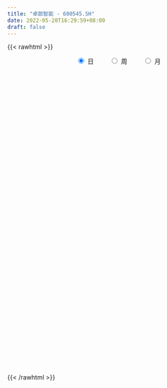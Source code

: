 ```yaml
---
title: "卓郎智能 - 600545.SH"
date: 2022-05-20T16:29:59+08:00
draft: false
---
```

{{< rawhtml >}}
    <div style="text-align: center">
        <label style="padding: 1rem;"><input style="margin-right: .5rem" type="radio" name="period" value="D" checked onclick="period_change(this)">日</label>
        <label style="padding: 1rem;"><input style="margin-right: .5rem" type="radio" name="period" value="W" onclick="period_change(this)">周</label>
        <label style="padding: 1rem;"><input style="margin-right: .5rem" type="radio" name="period" value="M" onclick="period_change(this)">月</label>
    </div>
    <div id="chart" style="height: 700px;"></div> 
    <script type="text/javascript">
        const D_v = [64312.0,78857.0,83872.49,96550.39,120055.95,57473.01,59548.0,66657.9,38873.0,42925.65,54848.71,66198.44,59961.47,50815.01,42309.85,73845.2,154406.35,92684.0,84125.2,82116.35,94448.31,82435.06,92716.0,162480.14,110364.76,86409.38,72795.07,87444.92,80246.05,397774.15,1070479.1499999999,569482.4399999999,350813.58,197600.74,196713.9,153533.42,153498.02,131071.42,101566.0,97433.51,69639.12,77692.01,80613.03,80839.01,65370.06,97815.11,120438.05,73731.0,58113.56,71002.01,60393.3,94576.3,72247.53,314386.1,189052.69,156635.93,99760.0,60527.63,118814.56,129108.43,74335.01,85955.79,72585.42,67742.08,96714.62,62617.75,75470.8,47630.5,54389.45,204270.28,103989.59,74299.99,65535.0,99819.03,81947.78,138490.68,142942.79,129778.01,119157.8,84869.79,97607.5,84619.01,94673.0,63571.01,95957.0,182999.16,122831.01,131049.93,119649.1,130847.11,107543.67,99200.92,104861.0,93108.1,179618.15,127860.0,124628.0,59906.51,71575.0,50563.47,216753.28,218882.24,134623.29,119427.97,88219.17,86939.03,400246.8,618374.71,286049.9,213060.07,130445.0,163093.2,108878.42,108097.75,75499.68,104395.48,214592.28,97246.51,46515.01,56639.38,46483.0,49481.7,55114.69,43061.0,38696.23,42408.09,56988.0,38601.02,38456.02,45825.01,89462.0,54241.95,70342.06,42094.41,60196.04,49337.1,35581.08,39451.55,39665.01,47447.37,62488.94,46070.0,42481.2,27370.7,66782.0,48615.0,71361.0,74219.0,160163.5,428141.14,235137.19,276684.98,297808.15,192691.35,155190.78,133482.77,87246.73,266233.64,129382.94,86720.03,126549.36,193075.01,112838.48,166303.13,121047.45,87242.2,78049.0,72120.67,165521.0,131177.66,77689.01,127330.54,70264.06,117523.78,77064.0,64611.84,88145.01,52996.01,79434.47,78139.14,72486.95,112911.18,81517.84,48700.39,60973.0,75147.48,59962.0,185302.84,113015.03,89426.56,113450.34,95243.0,111641.3,125729.85,121031.08,76673.81,120359.12,241415.6,157511.23,156577.0,101138.0,141268.74,176434.14,87522.01,103388.46,342518.83,858109.72,511469.69,937293.02,491513.0,572720.14,570856.05,361685.91,215890.79,529538.74,329960.25,220101.0,196762.91,287868.49,167198.84,306960.44,276798.9,246105.39,186125.71,174227.78,150725.6,109429.9,152312.45,97911.75,178082.4,136039.67,252109.94,230117.0,173243.18,168004.67,145327.63,64107.26,598954.37,641094.25,551771.5,319957.21,351705.07,472597.9,954869.34,645622.83,419970.64,246854.97,221715.87,195209.02,174174.97]
const D_histogram = [0.0,0.0012763533,0.0020065292,0.002989698,-0.0010323287,-0.0015965544,-0.0018748109,-0.0051458508,-0.0062804478,-0.0053639953,-0.0038359777,-0.0000814712,0.0029573937,0.002828959,0.0026301371,0.0043061557,0.0064214373,0.006771988,0.0040680986,0.0008585688,-0.0018634178,-0.0022183539,-0.0029805359,-0.0058657537,-0.011831562,-0.0161976375,-0.0186570602,-0.0146445665,-0.009943448,0.012834456,0.0310411685,0.0325940389,0.0267437945,0.0209663825,0.0174042253,0.0109103768,-0.0002963308,-0.0074870514,-0.0117666152,-0.0126940086,-0.0120809556,-0.013697866,-0.0134056099,-0.0106251383,-0.0089593481,-0.0106118284,-0.0148715008,-0.0160408801,-0.0158136388,-0.0140487161,-0.0120186815,-0.0124542111,-0.0099166553,-0.026685877,-0.0450436705,-0.0607794339,-0.0636975101,-0.0601980883,-0.0469789551,-0.032720826,-0.0229515681,-0.0119884206,-0.0072061148,0.0011260065,0.0106055568,0.0190068343,0.0217813055,0.0221102704,0.0233915072,0.0206818947,0.0206712123,0.0184765534,0.0149859561,0.0184900362,0.0210469994,0.0272955538,0.0341918013,0.0302055645,0.0227294013,0.0178731641,0.0187019411,0.0210933735,0.021099926,0.0202014241,0.0206512393,0.0269809184,0.0302209086,0.0261802033,0.0279390759,0.0204135969,0.0182658404,0.0112633972,0.0021977153,0.0006053606,0.0044174133,0.0031106453,-0.0077248536,-0.0111836223,-0.0187464684,-0.020784367,-0.0038888945,0.0016606408,0.0055476515,0.0030708032,0.0011952892,-0.0053131398,0.008602261,0.0186154321,0.0211481895,0.0181732195,0.0099461152,0.0084083336,0.001552089,-0.0089199635,-0.0140690988,-0.0155799401,-0.0268210147,-0.0364904619,-0.0382030194,-0.0373042118,-0.0353689208,-0.0296139372,-0.0223372104,-0.0169899382,-0.0118172467,-0.0069982061,-0.0019993222,-0.0003360921,0.0029790514,0.0045963005,0.009521324,0.0104961278,0.0095581634,0.0080868742,0.0063400032,0.0032211733,-0.0006014213,-0.0021106581,-0.0001714697,0.000636977,0.0032455712,0.0017329059,0.0002651682,0.0001782805,0.0022373844,0.0042521601,0.0054856656,0.0080668506,0.0138917456,0.0214127226,0.0231719385,0.0294710559,0.0375801383,0.036740278,0.0308898587,0.024687909,0.0204490046,0.020806985,0.014407365,0.0079039131,0.0086782315,0.0139537448,0.0128076925,0.0166020868,0.0143218364,0.0102355385,0.0064844799,0.0050399299,0.0057434702,-0.001829229,-0.0052536992,-0.0122684157,-0.0147559773,-0.0231764449,-0.0271631849,-0.0293764015,-0.0385913292,-0.0401365951,-0.0456366537,-0.0410978062,-0.0361546203,-0.022838433,-0.0125783333,-0.0066574429,-0.0063042006,-0.0049775647,-0.0043753775,0.0059619703,0.0097202826,0.0129648713,0.0176023617,0.0164479053,0.013600729,0.0059817839,0.0034158701,0.0003147626,0.0034218203,0.010887536,0.0162017578,0.0128320144,0.0073576138,-0.0029947974,-0.0101115451,-0.0116132404,-0.0133193993,0.0047495611,0.0068135577,0.0268019976,0.0333036814,0.0334880995,0.0379232806,0.03959841,0.0329837603,0.024635695,0.0283461609,0.0278683856,0.0221743234,0.0166496292,0.0133972872,0.0104328163,0.0148003444,0.0081845021,-0.0030728148,-0.0179185406,-0.0188780949,-0.02763333,-0.0318183281,-0.0417813581,-0.0451757904,-0.0422577165,-0.0405451555,-0.0497963774,-0.0474520799,-0.0582763269,-0.0747395841,-0.0803021765,-0.0626034023,-0.0291954373,0.0034395127,0.0274895682,0.041644497,0.0564185307,0.0572758295,0.07093291,0.0770569858,0.0703047379,0.0582282916,0.0484205071,0.037247573,0.0257197984]
const D_fast = [0.0,0.0015954416,0.0028272498,0.0045578431,0.0002777342,-0.0006856301,-0.0014325893,-0.0059900919,-0.0086948008,-0.0091193472,-0.008550324,-0.0048161853,-0.0010379719,-0.0004591669,-0.0000004546,0.002752103,0.0064727439,0.0085162916,0.0068294268,0.0038345393,0.0006466982,-0.0002628263,-0.0017701424,-0.0061217986,-0.0150454974,-0.0234609822,-0.03058467,-0.030233318,-0.0280180614,-0.0020315434,0.0239354612,0.0336368413,0.0344725455,0.0339367292,0.0347256283,0.030959374,0.0196785837,0.0106161002,0.0033948827,-0.0007060129,-0.0031131987,-0.0081545757,-0.011213722,-0.011089535,-0.0116635818,-0.0159690192,-0.0239465669,-0.0291261661,-0.0328523346,-0.0345995909,-0.0355742266,-0.039123309,-0.0390649171,-0.0625056081,-0.0921243192,-0.123054941,-0.1418973947,-0.153447495,-0.1519731006,-0.145895178,-0.1418638121,-0.1338977697,-0.1309169927,-0.1223033697,-0.1101724302,-0.0970194441,-0.0887996466,-0.0829431141,-0.0758140004,-0.0733531393,-0.0681960186,-0.0657715392,-0.0655156475,-0.0573890582,-0.0495703452,-0.0364979023,-0.0210537046,-0.0174885502,-0.0192823631,-0.0196703093,-0.0141660471,-0.0065012713,-0.0012197373,0.0029321168,0.0085447419,0.0216196506,0.0324148679,0.0349192135,0.043662855,0.0412407752,0.0436594788,0.039472885,0.0309566319,0.0295156173,0.0344320233,0.0339029166,0.0211362044,0.0148815301,0.0026320669,-0.0046019235,0.0113213254,0.0172860209,0.0225599445,0.0208507969,0.0192741053,0.0114373913,0.0275033573,0.0421703865,0.0499901912,0.0515585261,0.0458179506,0.0463822524,0.0399140301,0.0272119866,0.0185455767,0.0131397504,-0.004806578,-0.0235986406,-0.034861953,-0.0432891983,-0.0501961375,-0.0518446382,-0.0501522141,-0.0490524263,-0.0468340465,-0.0437645574,-0.0392655041,-0.0376862971,-0.0336263907,-0.0308600665,-0.023554712,-0.0199558763,-0.0185042998,-0.0179538704,-0.0181157406,-0.0204292772,-0.0244022272,-0.0264391285,-0.0245428075,-0.0235751166,-0.0201551295,-0.0212345684,-0.022636014,-0.0226783316,-0.0200598815,-0.0169820659,-0.014377144,-0.0097792463,-0.0004814148,0.0123927427,0.0199449432,0.0336118246,0.0511159416,0.0594611508,0.0613331961,0.0613032237,0.0621765704,0.0677362971,0.0649385183,0.0604110447,0.063354921,0.0721188705,0.0741747413,0.0821196573,0.083419866,0.0818924527,0.079762514,0.0795779466,0.0817173544,0.073687348,0.0689494529,0.0588676326,0.0526910766,0.0384764978,0.0276989616,0.0181416446,-0.0007211154,-0.0123005301,-0.0292097521,-0.0349453561,-0.0390408254,-0.0314342463,-0.0243187299,-0.0200622002,-0.021285008,-0.0212027633,-0.0216944205,-0.0098665801,-0.0036781972,0.0028076094,0.0118456902,0.0148032101,0.0153562161,0.0092327169,0.0075207707,0.0044983538,0.0084608666,0.0186484663,0.0280131275,0.0278513877,0.0242163905,0.01311528,0.0034706461,-0.0009343593,-0.0059703681,0.0132859826,0.0170533686,0.0437423079,0.0585699121,0.0671263551,0.0810423562,0.0926170881,0.0942483785,0.092059237,0.1028562431,0.1093455642,0.1091950829,0.107832796,0.1079297758,0.107573509,0.1156411232,0.1110714064,0.0990458858,0.0797205248,0.0740414468,0.0583778792,0.0462382991,0.0258299295,0.0111415496,0.0034951944,-0.0049285334,-0.0266288497,-0.0361475721,-0.0615409008,-0.0966890541,-0.1223271907,-0.120279267,-0.0941701613,-0.0606753332,-0.0297528856,-0.0051868326,0.0236918338,0.0388680901,0.070258398,0.0956467203,0.1064706568,0.1089512834,0.1112486257,0.1093875849,0.1042897598]
const D_slow = [0.0,0.0003190883,0.0008207206,0.0015681451,0.0013100629,0.0009109243,0.0004422216,-0.0008442411,-0.002414353,-0.0037553519,-0.0047143463,-0.0047347141,-0.0039953657,-0.0032881259,-0.0026305916,-0.0015540527,0.0000513066,0.0017443036,0.0027613282,0.0029759704,0.002510116,0.0019555275,0.0012103935,-0.0002560449,-0.0032139354,-0.0072633448,-0.0119276098,-0.0155887514,-0.0180746134,-0.0148659994,-0.0071057073,0.0010428024,0.007728751,0.0129703467,0.017321403,0.0200489972,0.0199749145,0.0181031516,0.0151614979,0.0119879957,0.0089677568,0.0055432903,0.0021918878,-0.0004643967,-0.0027042337,-0.0053571908,-0.009075066,-0.0130852861,-0.0170386958,-0.0205508748,-0.0235555452,-0.0266690979,-0.0291482618,-0.035819731,-0.0470806486,-0.0622755071,-0.0781998846,-0.0932494067,-0.1049941455,-0.113174352,-0.118912244,-0.1219093491,-0.1237108779,-0.1234293762,-0.120777987,-0.1160262784,-0.1105809521,-0.1050533845,-0.0992055077,-0.094035034,-0.0888672309,-0.0842480926,-0.0805016035,-0.0758790945,-0.0706173446,-0.0637934562,-0.0552455059,-0.0476941147,-0.0420117644,-0.0375434734,-0.0328679881,-0.0275946447,-0.0223196633,-0.0172693072,-0.0121064974,-0.0053612678,0.0021939593,0.0087390102,0.0157237791,0.0208271783,0.0253936384,0.0282094877,0.0287589166,0.0289102567,0.03001461,0.0307922713,0.028861058,0.0260651524,0.0213785353,0.0161824435,0.0152102199,0.0156253801,0.017012293,0.0177799938,0.0180788161,0.0167505311,0.0189010963,0.0235549544,0.0288420017,0.0333853066,0.0358718354,0.0379739188,0.0383619411,0.0361319502,0.0326146755,0.0287196905,0.0220144368,0.0128918213,0.0033410664,-0.0059849865,-0.0148272167,-0.022230701,-0.0278150036,-0.0320624882,-0.0350167998,-0.0367663513,-0.0372661819,-0.0373502049,-0.0366054421,-0.035456367,-0.033076036,-0.030452004,-0.0280624632,-0.0260407446,-0.0244557438,-0.0236504505,-0.0238008059,-0.0243284704,-0.0243713378,-0.0242120935,-0.0234007007,-0.0229674743,-0.0229011822,-0.0228566121,-0.022297266,-0.0212342259,-0.0198628096,-0.0178460969,-0.0143731605,-0.0090199798,-0.0032269952,0.0041407687,0.0135358033,0.0227208728,0.0304433375,0.0366153147,0.0417275658,0.0469293121,0.0505311533,0.0525071316,0.0546766895,0.0581651257,0.0613670488,0.0655175705,0.0690980296,0.0716569142,0.0732780342,0.0745380167,0.0759738842,0.075516577,0.0742031522,0.0711360482,0.0674470539,0.0616529427,0.0548621465,0.0475180461,0.0378702138,0.027836065,0.0164269016,0.0061524501,-0.002886205,-0.0085958133,-0.0117403966,-0.0134047573,-0.0149808075,-0.0162251986,-0.017319043,-0.0158285504,-0.0133984798,-0.0101572619,-0.0057566715,-0.0016446952,0.0017554871,0.003250933,0.0041049006,0.0041835912,0.0050390463,0.0077609303,0.0118113697,0.0150193733,0.0168587768,0.0161100774,0.0135821912,0.0106788811,0.0073490312,0.0085364215,0.0102398109,0.0169403103,0.0252662307,0.0336382555,0.0431190757,0.0530186782,0.0612646182,0.067423542,0.0745100822,0.0814771786,0.0870207595,0.0911831668,0.0945324886,0.0971406927,0.1008407788,0.1028869043,0.1021187006,0.0976390655,0.0929195417,0.0860112092,0.0780566272,0.0676112877,0.0563173401,0.0457529109,0.0356166221,0.0231675277,0.0113045078,-0.003264574,-0.02194947,-0.0420250141,-0.0576758647,-0.064974724,-0.0641148458,-0.0572424538,-0.0468313296,-0.0327266969,-0.0184077395,-0.000674512,0.0185897345,0.0361659189,0.0507229918,0.0628281186,0.0721400119,0.0785699615]
const D_data = [['2021-05-11', 3.12, 3.1, 3.05, 3.13],['2021-05-12', 3.08, 3.12, 3.06, 3.13],['2021-05-13', 3.1, 3.12, 3.09, 3.15],['2021-05-14', 3.11, 3.13, 3.09, 3.15],['2021-05-17', 3.12, 3.06, 3.03, 3.13],['2021-05-18', 3.04, 3.09, 3.03, 3.1],['2021-05-19', 3.09, 3.09, 3.06, 3.13],['2021-05-20', 3.09, 3.04, 3.03, 3.1],['2021-05-21', 3.04, 3.05, 3.04, 3.08],['2021-05-24', 3.05, 3.07, 3.04, 3.08],['2021-05-25', 3.07, 3.08, 3.04, 3.09],['2021-05-26', 3.08, 3.12, 3.06, 3.12],['2021-05-27', 3.11, 3.13, 3.11, 3.14],['2021-05-28', 3.14, 3.1, 3.09, 3.15],['2021-05-31', 3.12, 3.1, 3.08, 3.12],['2021-06-01', 3.1, 3.13, 3.09, 3.14],['2021-06-02', 3.13, 3.15, 3.12, 3.23],['2021-06-03', 3.15, 3.14, 3.13, 3.19],['2021-06-04', 3.13, 3.1, 3.08, 3.15],['2021-06-07', 3.11, 3.08, 3.05, 3.12],['2021-06-08', 3.09, 3.07, 3.05, 3.09],['2021-06-09', 3.07, 3.09, 3.06, 3.09],['2021-06-10', 3.08, 3.08, 3.07, 3.11],['2021-06-11', 3.08, 3.04, 3.02, 3.08],['2021-06-15', 3.04, 2.97, 2.96, 3.04],['2021-06-16', 2.98, 2.95, 2.94, 2.98],['2021-06-17', 2.94, 2.94, 2.92, 2.96],['2021-06-18', 2.93, 3.01, 2.93, 3.02],['2021-06-21', 3.0, 3.03, 2.99, 3.04],['2021-06-22', 3.02, 3.33, 3.02, 3.33],['2021-06-23', 3.54, 3.4, 3.38, 3.66],['2021-06-24', 3.26, 3.27, 3.23, 3.4],['2021-06-25', 3.25, 3.19, 3.18, 3.36],['2021-06-28', 3.22, 3.18, 3.17, 3.26],['2021-06-29', 3.19, 3.2, 3.14, 3.24],['2021-06-30', 3.19, 3.15, 3.11, 3.2],['2021-07-01', 3.16, 3.05, 3.04, 3.17],['2021-07-02', 3.05, 3.05, 3.02, 3.08],['2021-07-05', 3.05, 3.05, 3.03, 3.09],['2021-07-06', 3.04, 3.07, 3.02, 3.09],['2021-07-07', 3.05, 3.08, 3.05, 3.09],['2021-07-08', 3.07, 3.04, 3.03, 3.09],['2021-07-09', 3.04, 3.05, 3.01, 3.06],['2021-07-12', 3.07, 3.08, 3.06, 3.09],['2021-07-13', 3.08, 3.07, 3.05, 3.08],['2021-07-14', 3.06, 3.02, 3.01, 3.07],['2021-07-15', 3.0, 2.96, 2.93, 3.01],['2021-07-16', 2.96, 2.97, 2.95, 2.99],['2021-07-19', 2.96, 2.97, 2.94, 2.98],['2021-07-20', 2.94, 2.98, 2.93, 2.98],['2021-07-21', 2.97, 2.98, 2.96, 3.01],['2021-07-22', 2.98, 2.94, 2.93, 2.99],['2021-07-23', 2.94, 2.97, 2.93, 2.97],['2021-07-26', 2.67, 2.67, 2.67, 2.8],['2021-07-27', 2.65, 2.52, 2.51, 2.65],['2021-07-28', 2.53, 2.41, 2.38, 2.55],['2021-07-29', 2.43, 2.46, 2.42, 2.53],['2021-07-30', 2.46, 2.48, 2.42, 2.49],['2021-08-02', 2.52, 2.59, 2.48, 2.61],['2021-08-03', 2.59, 2.63, 2.56, 2.68],['2021-08-04', 2.64, 2.6, 2.6, 2.66],['2021-08-05', 2.61, 2.64, 2.6, 2.68],['2021-08-06', 2.64, 2.58, 2.56, 2.65],['2021-08-09', 2.6, 2.64, 2.57, 2.64],['2021-08-10', 2.63, 2.69, 2.62, 2.73],['2021-08-11', 2.71, 2.72, 2.69, 2.73],['2021-08-12', 2.71, 2.68, 2.66, 2.73],['2021-08-13', 2.7, 2.66, 2.65, 2.71],['2021-08-16', 2.66, 2.68, 2.66, 2.71],['2021-08-17', 2.75, 2.63, 2.63, 2.89],['2021-08-18', 2.61, 2.66, 2.6, 2.71],['2021-08-19', 2.67, 2.63, 2.63, 2.71],['2021-08-20', 2.61, 2.6, 2.58, 2.65],['2021-08-23', 2.6, 2.69, 2.6, 2.7],['2021-08-24', 2.69, 2.7, 2.68, 2.74],['2021-08-25', 2.7, 2.78, 2.66, 2.82],['2021-08-26', 2.76, 2.84, 2.74, 2.86],['2021-08-27', 2.82, 2.73, 2.7, 2.84],['2021-08-30', 2.71, 2.67, 2.65, 2.75],['2021-08-31', 2.63, 2.68, 2.63, 2.69],['2021-09-01', 2.67, 2.75, 2.67, 2.77],['2021-09-02', 2.73, 2.79, 2.72, 2.79],['2021-09-03', 2.77, 2.78, 2.77, 2.82],['2021-09-06', 2.78, 2.78, 2.74, 2.8],['2021-09-07', 2.77, 2.81, 2.76, 2.83],['2021-09-08', 2.81, 2.92, 2.8, 2.94],['2021-09-09', 2.94, 2.93, 2.9, 2.97],['2021-09-10', 2.94, 2.86, 2.86, 2.98],['2021-09-13', 2.87, 2.95, 2.87, 2.95],['2021-09-14', 2.96, 2.84, 2.84, 2.96],['2021-09-15', 2.84, 2.9, 2.83, 2.92],['2021-09-16', 2.9, 2.83, 2.82, 2.93],['2021-09-17', 2.82, 2.77, 2.71, 2.87],['2021-09-22', 2.76, 2.84, 2.74, 2.86],['2021-09-23', 2.86, 2.92, 2.85, 3.06],['2021-09-24', 2.92, 2.87, 2.86, 2.96],['2021-09-27', 2.86, 2.72, 2.69, 2.87],['2021-09-28', 2.71, 2.77, 2.7, 2.78],['2021-09-29', 2.75, 2.68, 2.68, 2.77],['2021-09-30', 2.68, 2.71, 2.68, 2.73],['2021-10-08', 2.72, 2.98, 2.72, 2.98],['2021-10-11', 2.99, 2.9, 2.88, 2.99],['2021-10-12', 2.93, 2.91, 2.86, 2.98],['2021-10-13', 2.91, 2.84, 2.8, 2.93],['2021-10-14', 2.84, 2.84, 2.77, 2.85],['2021-10-15', 2.84, 2.76, 2.75, 2.84],['2021-10-18', 2.76, 3.04, 2.7, 3.04],['2021-10-19', 3.11, 3.07, 3.01, 3.23],['2021-10-20', 3.02, 3.03, 2.99, 3.1],['2021-10-21', 3.01, 2.98, 2.94, 3.08],['2021-10-22', 2.99, 2.9, 2.88, 3.0],['2021-10-25', 2.9, 2.97, 2.87, 2.98],['2021-10-26', 2.96, 2.89, 2.87, 2.97],['2021-10-27', 2.89, 2.8, 2.79, 2.89],['2021-10-28', 2.82, 2.82, 2.78, 2.86],['2021-10-29', 2.88, 2.84, 2.8, 2.93],['2021-11-01', 2.75, 2.67, 2.56, 2.77],['2021-11-02', 2.65, 2.61, 2.59, 2.68],['2021-11-03', 2.6, 2.65, 2.6, 2.66],['2021-11-04', 2.64, 2.65, 2.61, 2.68],['2021-11-05', 2.66, 2.64, 2.62, 2.67],['2021-11-08', 2.64, 2.68, 2.62, 2.68],['2021-11-09', 2.68, 2.71, 2.67, 2.73],['2021-11-10', 2.72, 2.7, 2.67, 2.73],['2021-11-11', 2.71, 2.71, 2.69, 2.73],['2021-11-12', 2.71, 2.72, 2.68, 2.73],['2021-11-15', 2.71, 2.74, 2.7, 2.76],['2021-11-16', 2.75, 2.71, 2.71, 2.76],['2021-11-17', 2.7, 2.74, 2.7, 2.75],['2021-11-18', 2.74, 2.73, 2.73, 2.78],['2021-11-19', 2.78, 2.79, 2.75, 2.84],['2021-11-22', 2.78, 2.76, 2.74, 2.82],['2021-11-23', 2.75, 2.74, 2.7, 2.77],['2021-11-24', 2.74, 2.73, 2.72, 2.75],['2021-11-25', 2.73, 2.72, 2.71, 2.75],['2021-11-26', 2.72, 2.69, 2.68, 2.72],['2021-11-29', 2.65, 2.66, 2.63, 2.67],['2021-11-30', 2.67, 2.67, 2.67, 2.7],['2021-12-01', 2.67, 2.71, 2.66, 2.72],['2021-12-02', 2.73, 2.7, 2.69, 2.73],['2021-12-03', 2.71, 2.73, 2.69, 2.76],['2021-12-06', 2.73, 2.68, 2.68, 2.73],['2021-12-07', 2.68, 2.67, 2.66, 2.7],['2021-12-08', 2.68, 2.68, 2.67, 2.69],['2021-12-09', 2.68, 2.71, 2.67, 2.73],['2021-12-10', 2.7, 2.72, 2.7, 2.73],['2021-12-13', 2.72, 2.72, 2.71, 2.75],['2021-12-14', 2.72, 2.75, 2.7, 2.78],['2021-12-15', 2.74, 2.82, 2.73, 2.85],['2021-12-16', 2.97, 2.89, 2.89, 3.1],['2021-12-17', 2.92, 2.86, 2.85, 2.97],['2021-12-20', 2.83, 2.96, 2.82, 3.0],['2021-12-21', 2.92, 3.05, 2.9, 3.06],['2021-12-22', 3.05, 2.99, 2.96, 3.07],['2021-12-23', 2.98, 2.94, 2.9, 2.99],['2021-12-24', 2.94, 2.93, 2.88, 2.97],['2021-12-27', 2.94, 2.95, 2.91, 2.97],['2021-12-28', 2.96, 3.02, 2.9, 3.2],['2021-12-29', 3.0, 2.94, 2.94, 3.02],['2021-12-30', 2.94, 2.92, 2.92, 2.97],['2021-12-31', 2.96, 3.01, 2.93, 3.03],['2022-01-04', 3.06, 3.1, 3.02, 3.12],['2022-01-05', 3.1, 3.05, 3.03, 3.12],['2022-01-06', 3.06, 3.14, 3.05, 3.16],['2022-01-07', 3.14, 3.09, 3.08, 3.15],['2022-01-10', 3.09, 3.07, 3.04, 3.11],['2022-01-11', 3.06, 3.07, 3.05, 3.13],['2022-01-12', 3.05, 3.1, 3.05, 3.12],['2022-01-13', 3.14, 3.14, 3.12, 3.28],['2022-01-14', 3.16, 3.03, 3.02, 3.18],['2022-01-17', 3.02, 3.06, 3.02, 3.11],['2022-01-18', 3.07, 2.99, 2.96, 3.08],['2022-01-19', 3.0, 3.02, 2.96, 3.03],['2022-01-20', 3.03, 2.91, 2.9, 3.04],['2022-01-21', 2.9, 2.92, 2.88, 2.96],['2022-01-24', 2.89, 2.91, 2.86, 2.95],['2022-01-25', 2.89, 2.77, 2.76, 2.9],['2022-01-26', 2.79, 2.81, 2.76, 2.83],['2022-01-27', 2.81, 2.71, 2.7, 2.81],['2022-01-28', 2.75, 2.8, 2.71, 2.82],['2022-02-07', 2.8, 2.8, 2.75, 2.83],['2022-02-08', 2.8, 2.93, 2.8, 2.95],['2022-02-09', 2.91, 2.94, 2.9, 2.97],['2022-02-10', 2.95, 2.92, 2.9, 2.95],['2022-02-11', 2.92, 2.86, 2.85, 2.93],['2022-02-14', 2.83, 2.87, 2.83, 2.94],['2022-02-15', 2.89, 2.86, 2.83, 2.9],['2022-02-16', 2.88, 3.01, 2.87, 3.02],['2022-02-17', 3.02, 2.97, 2.93, 3.02],['2022-02-18', 2.96, 2.99, 2.92, 3.01],['2022-02-21', 2.97, 3.04, 2.97, 3.04],['2022-02-22', 3.02, 2.99, 2.97, 3.03],['2022-02-23', 3.0, 2.97, 2.94, 3.04],['2022-02-24', 2.98, 2.89, 2.85, 3.0],['2022-02-25', 2.9, 2.93, 2.89, 3.01],['2022-02-28', 2.95, 2.91, 2.88, 2.96],['2022-03-01', 2.9, 2.99, 2.88, 3.02],['2022-03-02', 2.98, 3.08, 2.96, 3.18],['2022-03-03', 3.12, 3.1, 3.06, 3.13],['2022-03-04', 3.09, 3.01, 2.99, 3.12],['2022-03-07', 3.0, 2.97, 2.95, 3.04],['2022-03-08', 2.97, 2.87, 2.86, 2.97],['2022-03-09', 2.89, 2.86, 2.74, 2.96],['2022-03-10', 2.9, 2.9, 2.88, 2.94],['2022-03-11', 2.86, 2.88, 2.76, 2.89],['2022-03-14', 2.91, 3.17, 2.87, 3.17],['2022-03-15', 3.21, 3.03, 3.01, 3.36],['2022-03-16', 3.03, 3.33, 3.03, 3.33],['2022-03-17', 3.44, 3.26, 3.2, 3.54],['2022-03-18', 3.25, 3.23, 3.16, 3.31],['2022-03-21', 3.23, 3.33, 3.22, 3.48],['2022-03-22', 3.27, 3.35, 3.23, 3.53],['2022-03-23', 3.29, 3.27, 3.24, 3.37],['2022-03-24', 3.22, 3.24, 3.21, 3.3],['2022-03-25', 3.25, 3.41, 3.18, 3.46],['2022-03-28', 3.36, 3.4, 3.32, 3.48],['2022-03-29', 3.39, 3.35, 3.31, 3.42],['2022-03-30', 3.33, 3.35, 3.32, 3.41],['2022-03-31', 3.35, 3.38, 3.29, 3.47],['2022-04-01', 3.38, 3.39, 3.33, 3.4],['2022-04-06', 3.39, 3.51, 3.35, 3.55],['2022-04-07', 3.47, 3.39, 3.39, 3.62],['2022-04-08', 3.38, 3.3, 3.27, 3.44],['2022-04-11', 3.25, 3.19, 3.18, 3.32],['2022-04-12', 3.22, 3.32, 3.18, 3.32],['2022-04-13', 3.27, 3.19, 3.19, 3.3],['2022-04-14', 3.22, 3.2, 3.14, 3.24],['2022-04-15', 3.16, 3.07, 3.05, 3.19],['2022-04-18', 3.06, 3.09, 2.99, 3.09],['2022-04-19', 3.08, 3.14, 3.06, 3.25],['2022-04-20', 3.13, 3.11, 3.08, 3.17],['2022-04-21', 3.03, 2.92, 2.9, 3.1],['2022-04-22', 2.91, 3.01, 2.83, 3.06],['2022-04-25', 2.97, 2.78, 2.76, 2.99],['2022-04-26', 2.81, 2.58, 2.55, 2.83],['2022-04-27', 2.55, 2.59, 2.47, 2.61],['2022-04-28', 2.85, 2.85, 2.85, 2.85],['2022-04-29', 3.05, 3.14, 2.9, 3.14],['2022-05-05', 3.08, 3.29, 3.04, 3.35],['2022-05-06', 3.12, 3.34, 3.12, 3.4],['2022-05-09', 3.31, 3.34, 3.27, 3.42],['2022-05-10', 3.29, 3.46, 3.27, 3.49],['2022-05-11', 3.44, 3.37, 3.37, 3.57],['2022-05-12', 3.33, 3.62, 3.33, 3.71],['2022-05-13', 3.57, 3.64, 3.54, 3.76],['2022-05-16', 3.64, 3.54, 3.5, 3.66],['2022-05-17', 3.57, 3.48, 3.43, 3.57],['2022-05-18', 3.49, 3.5, 3.43, 3.54],['2022-05-19', 3.42, 3.47, 3.41, 3.47],['2022-05-20', 3.48, 3.44, 3.42, 3.51]]
const W_v = [1104331.8799999999,1173390.8500000001,947713.6900000001,591291.9500000001,572388.62,483951.09,456212.27,342168.49,511577.2899999999,687125.15,455367.8,287841.49,259746.2,262273.23,347412.49,367851.76,750380.73,582677.8200000001,911605.5600000001,857117.4299999999,701199.9099999999,1006474.0700000001,563200.4299999999,415525.27,502783.87,275444.97,288958.38,278611.21,243595.73,226186.61,230603.96,167812.8,70296.88,272461.78,215531.29,420174.7,229363.7,196385.58,117250.42,198854.99,207601.78,149684.4,147622.48,179444.3,139695.88,152841.88,172383.66,147740.6,133057.95,205427.79,131790.75,130459.02,154186.69,78998.48,175805.34,183624.52,124875.05,78702.64,86061.54,93679.86,107666.33,78733.54,76017.71,73959.54,237503.95,216531.9,168554.33,182274.24,176029.22,299120.85,282125.51,172393.82,285802.88,113895.45,102372.63,94773.72,138609.94,155597.32,116071.89,93157.99,131157.83,223002.07,433727.9300000001,864075.3100000001,1016559.5800000001,718529.5299999999,1000390.76,508052.23,442261.62,599744.66,390119.76,284440.83,98442.83,302921.68,269410.81,228161.44,153788.61,164147.39,255204.86,237823.9,242488.1,239281.12,223838.38,263932.29,157595.08,150117.37,152457.3,133626.05,159221.74,222238.85,657644.76,206832.83,413439.96,401420.26,42500.23,491858.8,272289.6,128975.25,159539.94,158636.21,190593.89,255824.86,247649.71,212234.35,244793.94,471561.48,308162.47,339903.13,824871.9500000001,471383.25,357169.77,576073.9299999999,496364.1,617244.84,744995.4299999999,1424603.7399999998,1419834.2000000002,549418.62,342567.3800000001,218049.78,196782.78,182590.19,325798.28,218635.74,161993.93,210233.17,231042.04,183936.89,279500.25,253350.63,361711.86,134681.65,609480.09,1549852.3199999998,961526.5600000001,768613.26,844938.15,1360304.0900000003,725615.52,434137.42,417361.54,694472.01,483025.8,548074.02,310642.48,354755.83,138288.72,1116294.73,446398.14,403624.39,553927.92,1152664.98,601252.13,441572.21,413797.84,616522.26,803881.8500000001,541938.98,345961.68,554495.1,610938.8199999999,319999.9,402450.43,1291787.28,326341.85,311939.66,521062.5,507577.42,406952.59,395864.36,1040812.1899999999,2455145.3999999994,614939.64,438454.61,347546.27,305313.76,116642.86,371960.07,342607.86,274749.28,447370.6,514195.86,357014.13,2468795.3700000001,832417.5000000001,426943.67,438193.23,356332.7,820362.35,480799.21,350175.75,502484.3099999999,592978.29,480927.1,596408.1100000001,562101.8,400586.25,306672.98,216753.28,648091.7000000001,1648176.4800000002,559964.53,461476.18,228761.71,269332.05,276211.56,224633.95,231318.9,969021.8300000001,1055858.03,696132.7,593264.0699999999,534110.53,469871.39,363326.47,376589.36,522853.91,567095.5699999999,752536.76,609751.35,3140904.2599999998,2250691.6299999999,1201891.49,829864.7300000001,772821.4399999999,894260.76,1149637.1099999999,1192865.75,2744752.3500000001,1257925.47]
const W_histogram = [0.0,0.0286413675,-0.016532004,-0.0568085862,-0.0972570498,-0.1293766146,-0.1091972079,-0.1058034695,-0.074340697,-0.026949762,-0.0107419542,-0.0142788703,-0.0243511052,-0.022938896,-0.0374713474,-0.0130254828,0.008351225,0.0354076282,0.0482833166,0.0427300118,0.0695728845,-0.0310956049,-0.0575850715,-0.047943543,0.008326389,0.0114833321,0.0099018936,-0.0177102772,-0.0307748951,-0.0495889417,-0.0884125174,-0.0669139637,-0.0523345375,-0.022111014,-0.0117341077,-0.021818864,-0.0585219426,-0.0542343567,-0.0549754827,-0.0643266928,-0.0771932729,-0.0876603138,-0.0752490058,-0.0546058235,-0.0435070786,-0.036371603,-0.0457640894,-0.0580461446,-0.0594867137,-0.0720387849,-0.0682437943,-0.0717386021,-0.0457154049,-0.0249657502,0.0039751284,0.002119816,0.0104552727,0.0122026739,0.0247240736,0.0301456063,0.0357610893,0.0398778125,0.0458755126,0.0495061381,0.0526007954,0.0575790558,0.0589678274,0.0666617409,0.0577263491,0.0474606522,0.0430516312,0.0411956397,0.0365653468,0.0328572157,0.0317228153,0.0321887438,0.0323091119,0.0333837667,0.0349241264,0.0359706204,0.0365707258,0.0586720732,0.061048836,0.0745773364,0.0829589308,0.1031214146,0.1437668296,0.1472416342,0.1506793334,0.1441825588,0.1177055288,0.0748152701,0.0343537814,-0.0081713605,-0.0422307587,-0.0609719202,-0.073374771,-0.0734697569,-0.0781990054,-0.0791462607,-0.0793756099,-0.0820827375,-0.1041636367,-0.1150904913,-0.1038065871,-0.0952936562,-0.0875085234,-0.0810263969,-0.0704106846,-0.0601528403,-0.0141438651,0.0238138245,0.0629773393,0.1045291474,0.1279306649,0.1563065515,0.133626027,0.1098230249,0.0595105405,0.0320984984,-0.0051232303,-0.0484451088,-0.0817218431,-0.093370084,-0.0906385751,-0.071810781,-0.0660536423,-0.0526857705,-0.0134303171,-0.0046486193,-0.0077589173,-0.0296293363,-0.0473661583,-0.0391381889,-0.0577359458,0.0228307636,0.0151339132,-0.0028434735,-0.0199338496,-0.0304215125,-0.0304080155,-0.0288494096,-0.0505890227,-0.0575968069,-0.0593395683,-0.0556411801,-0.0556193859,-0.0392692618,-0.0236632809,-0.0163078155,-0.0106429705,-0.0069486531,-0.0040290726,0.0467624763,0.0609724256,0.0794496315,0.1032808436,0.1028179315,0.0958523296,0.0779377062,0.0634945763,0.0422670773,0.0222709491,0.0244657427,0.0206150834,0.0329135991,0.0444035532,0.0642558392,0.0683788554,0.0571656722,0.0616864668,0.0137882964,-0.0255568158,-0.0529530154,-0.0661976104,-0.100359551,-0.1258290377,-0.144866497,-0.1470571515,-0.156745667,-0.1415506045,-0.1329309311,-0.1356014082,-0.1244776267,-0.1050072883,-0.0670469383,-0.0340126006,0.0038526646,0.0216922917,0.0362064393,0.0548128062,0.0678638481,0.0727650273,0.0746879629,0.068729571,0.059263369,0.0568941735,0.0564150612,0.0512735614,0.0516587267,0.0521790838,0.048808912,0.0449801865,0.0543639471,0.0509915669,0.0486189233,0.0417810477,0.0375130896,0.0037234842,-0.0091544758,-0.0095058259,-0.0109001286,-0.0007248424,0.0110648717,0.0251377524,0.0289976571,0.0383131885,0.0338799492,0.0484260208,0.0427243997,0.0475077869,0.0457404084,0.0309210613,0.0264963183,0.028120097,0.0225367565,0.0216119283,0.0204153054,0.0286371746,0.0377988619,0.0476213635,0.0572346004,0.0571478101,0.0476646459,0.0320423256,0.0248051977,0.0276138284,0.0243834194,0.0264160989,0.0181791068,0.034528125,0.0545024362,0.0628141695,0.0587699076,0.0381247326,0.01891879,0.013703974,0.0219678967,0.0445785203,0.0429856565]
const W_fast = [0.0,0.0358017094,-0.0135046631,-0.0679833919,-0.1327461179,-0.1972098364,-0.2043297316,-0.2273868606,-0.2145092624,-0.1738557679,-0.1603334487,-0.1674400823,-0.1836000935,-0.1879226084,-0.2118228965,-0.1906334027,-0.1671688886,-0.1312605784,-0.1063140609,-0.1011848627,-0.0569487688,-0.1653911595,-0.2062768939,-0.2086212512,-0.1502697219,-0.1442419458,-0.143347911,-0.1753876511,-0.1961459927,-0.2273572748,-0.2882839798,-0.283513917,-0.2820181251,-0.2573223551,-0.2498789758,-0.265418448,-0.3167520124,-0.3260230156,-0.3405080123,-0.3659408956,-0.398105794,-0.4304879133,-0.4368888567,-0.4298971303,-0.4296751551,-0.4316325802,-0.452466089,-0.4792596803,-0.4955719278,-0.5261336953,-0.5393996533,-0.5608291115,-0.5462347656,-0.5317265485,-0.5017918878,-0.5031172461,-0.4921679713,-0.4873699016,-0.4686674835,-0.4557095493,-0.4411537939,-0.4270676176,-0.4096010394,-0.3935938794,-0.3773490232,-0.3579759988,-0.3418452704,-0.3174859216,-0.3119897262,-0.31039026,-0.3040363732,-0.2955934548,-0.291082411,-0.2865762381,-0.2797799347,-0.2712668202,-0.2630691742,-0.2536485777,-0.2433771865,-0.2333380373,-0.2235952505,-0.1868258848,-0.169186913,-0.1370140785,-0.1078927514,-0.061949914,0.0146372084,0.0549224216,0.0960299541,0.1255788192,0.1285281714,0.1043417303,0.0724686869,0.0279007049,-0.016716383,-0.0507005245,-0.0814470681,-0.0999094932,-0.124188493,-0.1449223135,-0.1649955652,-0.1882233771,-0.2363451856,-0.276044663,-0.2907124056,-0.3060228887,-0.3201148867,-0.3338893594,-0.3408763183,-0.3456566841,-0.3031836752,-0.2592725294,-0.2043646799,-0.1366805848,-0.0812964012,-0.0138438766,-0.0031178944,0.0005348597,-0.0348999895,-0.0542874071,-0.0927899433,-0.1482230991,-0.2019302941,-0.236921056,-0.2568491908,-0.255974092,-0.2667303639,-0.2665339347,-0.2306360606,-0.2230165176,-0.2280665449,-0.2573442981,-0.2869226596,-0.2884792374,-0.3215109808,-0.2352365805,-0.2391499526,-0.2578382077,-0.2799120462,-0.2980050872,-0.3055935941,-0.3112473406,-0.3456342094,-0.3670411953,-0.3836188487,-0.3938307556,-0.4077138079,-0.4011809992,-0.3914908385,-0.3882123271,-0.3852082246,-0.3832510705,-0.3813387581,-0.3188565902,-0.2894035345,-0.2510639207,-0.2014124977,-0.176170927,-0.1591734465,-0.1576036433,-0.1561731292,-0.1668338588,-0.1812622497,-0.1729510204,-0.1716479089,-0.1511209935,-0.128530151,-0.0926139052,-0.0713961752,-0.0683179403,-0.048375529,-0.0928266253,-0.1385609414,-0.1791953949,-0.2089893925,-0.2682412208,-0.325167967,-0.3804220506,-0.419376993,-0.4682519251,-0.4884445138,-0.5130575732,-0.5496284024,-0.5696240275,-0.5764055112,-0.5552068958,-0.5306757083,-0.4918472769,-0.4685845768,-0.4450188195,-0.4127092509,-0.3826922471,-0.3595998111,-0.3390048847,-0.3277808839,-0.3224312436,-0.3105768958,-0.2969522427,-0.2892753523,-0.2759755053,-0.2624103772,-0.2535783211,-0.2461619999,-0.2231872525,-0.213811741,-0.2040296538,-0.2004222674,-0.1953119531,-0.2281706875,-0.2433372664,-0.246065073,-0.2501844079,-0.2401903323,-0.2256344003,-0.2052770815,-0.1941677624,-0.1752739339,-0.1712371859,-0.1445846091,-0.1396051303,-0.1229447964,-0.1132770728,-0.1203661546,-0.118166818,-0.1095130151,-0.1094621665,-0.1049840125,-0.1010768092,-0.0856956463,-0.0670842435,-0.045356401,-0.0214345141,-0.0072343518,-0.0048013546,-0.0124130934,-0.013448922,-0.0037368341,-0.0008713882,0.007765316,0.0040731005,0.02905415,0.0626540702,0.0866693459,0.0973175609,0.086203569,0.0717273239,0.0699385014,0.0836943983,0.117449652,0.1266032023]
const W_slow = [0.0,0.0071603419,0.0030273409,-0.0111748057,-0.0354890681,-0.0678332218,-0.0951325237,-0.1215833911,-0.1401685654,-0.1469060059,-0.1495914944,-0.153161212,-0.1592489883,-0.1649837123,-0.1743515492,-0.1776079199,-0.1755201136,-0.1666682066,-0.1545973774,-0.1439148745,-0.1265216534,-0.1342955546,-0.1486918224,-0.1606777082,-0.1585961109,-0.1557252779,-0.1532498045,-0.1576773738,-0.1653710976,-0.177768333,-0.1998714624,-0.2165999533,-0.2296835877,-0.2352113412,-0.2381448681,-0.2435995841,-0.2582300697,-0.2717886589,-0.2855325296,-0.3016142028,-0.320912521,-0.3428275995,-0.3616398509,-0.3752913068,-0.3861680765,-0.3952609772,-0.4067019996,-0.4212135357,-0.4360852141,-0.4540949104,-0.4711558589,-0.4890905095,-0.5005193607,-0.5067607982,-0.5057670161,-0.5052370621,-0.502623244,-0.4995725755,-0.4933915571,-0.4858551555,-0.4769148832,-0.4669454301,-0.455476552,-0.4431000174,-0.4299498186,-0.4155550546,-0.4008130978,-0.3841476626,-0.3697160753,-0.3578509122,-0.3470880044,-0.3367890945,-0.3276477578,-0.3194334539,-0.31150275,-0.3034555641,-0.2953782861,-0.2870323444,-0.2783013128,-0.2693086577,-0.2601659763,-0.245497958,-0.230235749,-0.2115914149,-0.1908516822,-0.1650713286,-0.1291296212,-0.0923192126,-0.0546493793,-0.0186037396,0.0108226426,0.0295264602,0.0381149055,0.0360720654,0.0255143757,0.0102713957,-0.0080722971,-0.0264397363,-0.0459894876,-0.0657760528,-0.0856199553,-0.1061406397,-0.1321815488,-0.1609541717,-0.1869058184,-0.2107292325,-0.2326063633,-0.2528629626,-0.2704656337,-0.2855038438,-0.2890398101,-0.2830863539,-0.2673420191,-0.2412097323,-0.209227066,-0.1701504282,-0.1367439214,-0.1092881652,-0.0944105301,-0.0863859055,-0.087666713,-0.0997779902,-0.120208451,-0.143550972,-0.1662106158,-0.184163311,-0.2006767216,-0.2138481642,-0.2172057435,-0.2183678983,-0.2203076276,-0.2277149617,-0.2395565013,-0.2493410485,-0.263775035,-0.2580673441,-0.2542838658,-0.2549947342,-0.2599781966,-0.2675835747,-0.2751855786,-0.282397931,-0.2950451867,-0.3094443884,-0.3242792805,-0.3381895755,-0.352094422,-0.3619117374,-0.3678275576,-0.3719045115,-0.3745652541,-0.3763024174,-0.3773096856,-0.3656190665,-0.3503759601,-0.3305135522,-0.3046933413,-0.2789888585,-0.2550257761,-0.2355413495,-0.2196677054,-0.2091009361,-0.2035331988,-0.1974167632,-0.1922629923,-0.1840345925,-0.1729337042,-0.1568697444,-0.1397750306,-0.1254836125,-0.1100619958,-0.1066149217,-0.1130041257,-0.1262423795,-0.1427917821,-0.1678816698,-0.1993389293,-0.2355555535,-0.2723198414,-0.3115062582,-0.3468939093,-0.3801266421,-0.4140269941,-0.4451464008,-0.4713982229,-0.4881599575,-0.4966631076,-0.4956999415,-0.4902768685,-0.4812252587,-0.4675220572,-0.4505560952,-0.4323648383,-0.4136928476,-0.3965104549,-0.3816946126,-0.3674710693,-0.353367304,-0.3405489136,-0.3276342319,-0.314589461,-0.302387233,-0.2911421864,-0.2775511996,-0.2648033079,-0.2526485771,-0.2422033151,-0.2328250427,-0.2318941717,-0.2341827906,-0.2365592471,-0.2392842793,-0.2394654899,-0.2366992719,-0.2304148339,-0.2231654196,-0.2135871224,-0.2051171351,-0.1930106299,-0.18232953,-0.1704525833,-0.1590174812,-0.1512872159,-0.1446631363,-0.137633112,-0.1319989229,-0.1265959409,-0.1214921145,-0.1143328209,-0.1048831054,-0.0929777645,-0.0786691144,-0.0643821619,-0.0524660004,-0.044455419,-0.0382541196,-0.0313506625,-0.0252548077,-0.0186507829,-0.0141060062,-0.005473975,0.0081516341,0.0238551764,0.0385476533,0.0480788365,0.052808534,0.0562345274,0.0617265016,0.0728711317,0.0836175458]
const W_data = [['2017-07-07', 11.8813, 11.0791, 11.0026, 12.2156],['2017-07-14', 11.1937, 11.5279, 11.0026, 11.8431],['2017-07-21', 11.5375, 10.5633, 10.1335, 11.7667],['2017-07-28', 10.5346, 10.3627, 10.315, 10.8594],['2017-08-04', 10.3723, 10.0762, 9.9902, 10.5442],['2017-08-11', 10.0762, 9.8852, 9.8661, 10.4964],['2017-08-18', 10.0189, 10.4009, 9.9807, 10.4678],['2017-08-25', 10.3914, 10.1526, 10.0476, 10.4391],['2017-09-01', 10.2195, 10.508, 10.2195, 10.5729],['2017-09-08', 10.6059, 10.8605, 10.4198, 11.1543],['2017-09-15', 10.9487, 10.6059, 10.5374, 11.0172],['2017-09-22', 10.5863, 10.3611, 10.3023, 10.6451],['2017-09-29', 10.3807, 10.2044, 10.1848, 10.5472],['2017-10-13', 10.3317, 10.2827, 10.1946, 10.4296],['2017-10-20', 10.2632, 9.9987, 9.7539, 10.4296],['2017-10-27', 9.9792, 10.4688, 9.891, 10.792],['2017-11-03', 10.4982, 10.5276, 10.3415, 10.8703],['2017-11-10', 10.5276, 10.7234, 10.4296, 10.8605],['2017-11-17', 10.743, 10.6647, 10.5765, 11.3796],['2017-11-24', 10.6549, 10.4688, 10.1358, 11.5852],['2017-12-01', 10.4394, 10.9585, 10.2142, 11.0662],['2017-12-08', 10.8899, 9.1565, 8.8432, 11.0564],['2017-12-15', 9.1076, 9.6854, 8.8627, 9.7343],['2017-12-22', 9.6854, 10.0281, 9.6168, 10.2044],['2017-12-29', 10.1456, 10.7528, 9.9008, 11.0662],['2018-01-05', 10.6745, 10.2338, 10.1456, 10.7528],['2018-01-12', 10.2436, 10.1652, 10.0085, 10.4492],['2018-01-19', 10.2142, 9.7343, 9.3328, 10.2338],['2018-01-26', 9.7343, 9.7637, 9.607, 9.94],['2018-02-02', 9.7735, 9.5483, 9.1565, 9.8323],['2018-02-09', 9.4307, 9.0586, 8.8138, 9.5581],['2018-02-14', 9.039, 9.6756, 9.0292, 9.9596],['2018-02-23', 9.6266, 9.607, 9.5678, 9.7539],['2018-03-02', 9.6168, 9.8616, 9.6168, 10.1554],['2018-03-09', 9.8518, 9.6756, 9.5189, 10.0281],['2018-03-16', 9.7343, 9.372, 9.2447, 10.1358],['2018-03-23', 9.372, 8.8432, 8.7256, 9.4307],['2018-03-30', 8.7648, 9.1859, 8.3241, 9.3524],['2018-04-04', 9.1761, 9.0488, 8.9803, 9.3328],['2018-04-13', 9.039, 8.8236, 8.7158, 9.1076],['2018-04-20', 8.8627, 8.6179, 8.52, 8.9313],['2018-04-27', 8.6473, 8.471, 8.4025, 8.6571],['2018-05-04', 8.471, 8.6473, 8.3339, 8.6473],['2018-05-11', 8.5885, 8.7354, 8.5494, 8.8823],['2018-05-18', 8.7354, 8.6081, 8.4808, 8.755],['2018-05-25', 8.6963, 8.52, 8.3927, 8.7256],['2018-06-01', 8.4514, 8.2164, 8.0303, 8.5102],['2018-06-08', 8.236, 8.0205, 7.8345, 8.236],['2018-06-15', 8.0205, 8.0107, 7.7561, 8.3143],['2018-06-22', 7.8345, 7.717, 7.2077, 7.8345],['2018-06-29', 7.717, 7.7757, 7.4819, 7.7855],['2018-07-06', 7.7365, 7.5603, 7.3056, 7.8247],['2018-07-13', 7.5407, 7.8736, 7.5113, 7.9128],['2018-07-20', 7.8638, 7.8341, 7.6086, 7.8834],['2018-07-27', 7.8341, 7.9909, 7.7262, 8.2263],['2018-08-03', 7.9811, 7.6086, 7.2948, 8.0988],['2018-08-10', 7.4615, 7.687, 7.4321, 7.7556],['2018-08-17', 7.6772, 7.5693, 7.4713, 7.6968],['2018-08-24', 7.5497, 7.687, 7.4713, 7.7066],['2018-08-31', 7.7262, 7.5988, 7.5105, 7.8439],['2018-09-07', 7.5693, 7.5889, 7.4713, 7.6772],['2018-09-14', 7.5595, 7.5595, 7.4811, 7.6184],['2018-09-21', 7.5497, 7.5791, 7.4713, 7.6086],['2018-09-28', 7.5693, 7.5497, 7.4517, 7.6282],['2018-10-12', 7.5399, 7.5399, 6.9516, 7.5497],['2018-10-19', 7.4713, 7.5693, 7.3634, 8.1968],['2018-10-26', 7.5203, 7.5301, 7.2948, 7.8341],['2018-11-02', 7.5301, 7.6282, 7.383, 7.6968],['2018-11-09', 7.5988, 7.4125, 7.3634, 7.6674],['2018-11-16', 7.3536, 7.334, 7.3144, 7.6086],['2018-11-23', 7.3634, 7.3536, 7.1968, 7.6184],['2018-11-30', 7.2948, 7.3536, 7.2556, 7.6478],['2018-12-07', 7.4713, 7.285, 7.285, 7.6968],['2018-12-14', 7.2556, 7.2556, 7.236, 7.334],['2018-12-21', 7.2262, 7.2556, 7.1771, 7.3634],['2018-12-28', 7.2458, 7.2556, 7.1085, 7.2752],['2019-01-04', 7.2556, 7.236, 6.8732, 7.2556],['2019-01-11', 7.236, 7.236, 7.187, 7.3929],['2019-01-18', 7.236, 7.236, 7.1771, 7.2752],['2019-01-25', 7.236, 7.2262, 7.187, 7.2458],['2019-02-01', 7.2164, 7.2164, 7.0399, 7.285],['2019-02-15', 7.236, 7.5497, 7.1575, 7.6772],['2019-02-22', 7.5595, 7.383, 7.2948, 7.6478],['2019-03-01', 7.4027, 7.5889, 7.383, 7.7752],['2019-03-08', 7.6086, 7.6184, 7.5791, 8.2165],['2019-03-15', 7.6086, 7.8929, 7.5988, 8.0988],['2019-03-22', 7.9321, 8.3929, 7.8929, 8.8146],['2019-03-29', 8.2851, 8.1478, 7.9027, 8.3243],['2019-04-04', 8.1478, 8.2753, 8.138, 8.3831],['2019-04-12', 8.2851, 8.2557, 8.089, 8.6479],['2019-04-19', 8.3341, 8.0204, 7.9223, 8.3733],['2019-04-26', 8.0596, 7.7066, 7.4517, 8.0792],['2019-04-30', 7.7262, 7.5595, 7.4517, 7.785],['2019-05-10', 7.1575, 7.3242, 6.9124, 7.334],['2019-05-17', 7.2164, 7.2066, 6.9712, 7.285],['2019-05-24', 7.1085, 7.2164, 7.0497, 7.2752],['2019-05-31', 7.1968, 7.1575, 7.0399, 7.3046],['2019-06-06', 7.1575, 7.2164, 7.0203, 7.2262],['2019-06-14', 7.1771, 7.0791, 7.0007, 7.2262],['2019-06-21', 7.0399, 7.0399, 6.9614, 7.1183],['2019-06-28', 7.0301, 6.9712, 6.9222, 7.0693],['2019-07-05', 6.9712, 6.8536, 6.6869, 7.0301],['2019-07-12', 6.8144, 6.4516, 6.3437, 6.8438],['2019-07-19', 6.4418, 6.3928, 6.2849, 6.4614],['2019-07-26', 6.383, 6.5594, 6.2065, 6.6379],['2019-08-02', 6.63, 6.47, 6.39, 6.63],['2019-08-09', 6.47, 6.4, 6.29, 6.47],['2019-08-16', 6.38, 6.32, 6.21, 6.4],['2019-08-23', 6.32, 6.32, 6.27, 6.49],['2019-08-30', 6.23, 6.28, 6.14, 6.33],['2019-09-06', 6.27, 6.81, 6.25, 7.49],['2019-09-12', 6.86, 6.9, 6.8, 6.95],['2019-09-20', 6.9, 7.12, 6.83, 7.21],['2019-09-27', 7.12, 7.4, 6.99, 7.45],['2019-09-30', 7.37, 7.41, 7.33, 7.48],['2019-10-11', 7.4, 7.7, 7.33, 8.06],['2019-10-18', 7.71, 7.17, 7.17, 7.74],['2019-10-25', 7.19, 7.11, 7.0, 7.2],['2019-11-01', 7.1, 6.63, 6.56, 7.18],['2019-11-08', 6.64, 6.73, 6.58, 6.85],['2019-11-15', 6.7, 6.43, 6.33, 6.71],['2019-11-22', 6.38, 6.1, 6.02, 6.38],['2019-11-29', 6.08, 5.95, 5.89, 6.09],['2019-12-06', 5.95, 6.01, 5.87, 6.07],['2019-12-13', 6.01, 6.07, 5.99, 6.18],['2019-12-20', 6.09, 6.24, 6.0, 6.28],['2019-12-27', 6.23, 6.06, 6.02, 6.23],['2020-01-03', 6.04, 6.13, 6.01, 6.15],['2020-01-10', 6.11, 6.54, 6.08, 6.57],['2020-01-17', 6.64, 6.25, 6.23, 6.64],['2020-01-23', 6.25, 6.08, 5.81, 6.25],['2020-02-07', 5.47, 5.73, 4.92, 5.78],['2020-02-14', 5.8, 5.61, 5.59, 6.05],['2020-02-21', 5.8, 5.84, 5.67, 5.92],['2020-02-28', 5.83, 5.4, 5.4, 5.84],['2020-03-06', 5.45, 6.76, 5.45, 6.99],['2020-03-13', 6.95, 5.83, 5.6, 7.32],['2020-03-20', 5.81, 5.6, 5.32, 5.97],['2020-03-27', 5.48, 5.47, 5.28, 5.57],['2020-04-03', 5.41, 5.42, 5.3, 5.56],['2020-04-10', 5.55, 5.46, 5.45, 5.68],['2020-04-17', 5.45, 5.42, 5.4, 5.53],['2020-04-24', 5.4, 5.0, 4.97, 5.46],['2020-04-30', 5.01, 5.02, 4.77, 5.04],['2020-05-08', 4.96, 4.97, 4.9, 5.05],['2020-05-15', 5.0, 4.95, 4.91, 5.19],['2020-05-22', 5.1, 4.82, 4.82, 5.18],['2020-05-29', 4.84, 4.98, 4.79, 5.03],['2020-06-05', 4.97, 4.98, 4.95, 5.07],['2020-06-12', 5.01, 4.87, 4.72, 5.02],['2020-06-19', 4.88, 4.82, 4.74, 4.9],['2020-06-24', 4.82, 4.76, 4.73, 4.83],['2020-07-03', 4.76, 4.71, 4.64, 4.76],['2020-07-10', 4.72, 5.42, 4.71, 5.66],['2020-07-17', 5.4, 5.13, 5.0, 5.54],['2020-07-24', 5.15, 5.28, 5.14, 5.5],['2020-07-31', 5.28, 5.49, 5.16, 5.56],['2020-08-07', 5.51, 5.29, 5.18, 5.82],['2020-08-14', 5.29, 5.23, 5.1, 5.45],['2020-08-21', 5.25, 5.06, 5.04, 5.29],['2020-08-28', 5.06, 5.04, 4.92, 5.09],['2020-09-04', 5.0, 4.87, 4.8, 5.14],['2020-09-11', 4.88, 4.77, 4.75, 5.07],['2020-09-18', 4.79, 4.99, 4.69, 5.11],['2020-09-25', 5.0, 4.9, 4.8, 5.03],['2020-09-30', 4.86, 5.12, 4.86, 5.14],['2020-10-09', 5.13, 5.18, 5.1, 5.19],['2020-10-16', 5.18, 5.39, 5.14, 5.62],['2020-10-23', 5.38, 5.29, 5.23, 5.46],['2020-10-30', 5.23, 5.11, 4.96, 5.3],['2020-11-06', 5.19, 5.32, 5.08, 5.42],['2020-11-13', 5.33, 4.56, 4.3, 5.37],['2020-11-20', 4.51, 4.41, 4.34, 4.56],['2020-11-27', 4.41, 4.33, 4.29, 4.46],['2020-12-04', 4.32, 4.33, 4.29, 4.42],['2020-12-11', 4.32, 3.85, 3.85, 4.34],['2020-12-18', 3.85, 3.68, 3.5, 3.9],['2020-12-25', 3.68, 3.5, 3.44, 3.8],['2020-12-31', 3.51, 3.5, 3.39, 3.55],['2021-01-08', 3.51, 3.21, 3.09, 3.57],['2021-01-15', 3.19, 3.37, 3.09, 3.49],['2021-01-22', 3.39, 3.19, 3.19, 3.44],['2021-01-29', 3.16, 2.9, 2.88, 3.24],['2021-02-05', 3.0, 2.93, 2.82, 3.86],['2021-02-10', 2.92, 2.96, 2.84, 3.04],['2021-02-19', 3.0, 3.21, 2.96, 3.24],['2021-02-26', 3.23, 3.23, 3.18, 3.36],['2021-03-05', 3.23, 3.4, 3.18, 3.44],['2021-03-12', 3.4, 3.24, 3.2, 3.45],['2021-03-19', 3.27, 3.24, 3.21, 3.38],['2021-03-26', 3.24, 3.35, 3.08, 3.49],['2021-04-02', 3.35, 3.35, 3.3, 3.99],['2021-04-09', 3.37, 3.29, 3.24, 3.4],['2021-04-16', 3.27, 3.27, 3.17, 3.33],['2021-04-23', 3.26, 3.16, 3.14, 3.29],['2021-04-30', 3.14, 3.07, 3.0, 3.17],['2021-05-07', 3.1, 3.12, 3.07, 3.16],['2021-05-14', 3.12, 3.13, 3.05, 3.15],['2021-05-21', 3.12, 3.05, 3.03, 3.13],['2021-05-28', 3.05, 3.1, 3.04, 3.15],['2021-06-04', 3.12, 3.1, 3.08, 3.23],['2021-06-11', 3.11, 3.04, 3.02, 3.12],['2021-06-18', 3.04, 3.01, 2.92, 3.04],['2021-06-25', 3.0, 3.19, 2.99, 3.66],['2021-07-02', 3.22, 3.05, 3.02, 3.26],['2021-07-09', 3.05, 3.05, 3.01, 3.09],['2021-07-16', 3.07, 2.97, 2.93, 3.09],['2021-07-23', 2.96, 2.97, 2.93, 3.01],['2021-07-30', 2.67, 2.48, 2.38, 2.8],['2021-08-06', 2.52, 2.58, 2.48, 2.68],['2021-08-13', 2.6, 2.66, 2.57, 2.73],['2021-08-20', 2.66, 2.6, 2.58, 2.89],['2021-08-27', 2.6, 2.73, 2.6, 2.86],['2021-09-03', 2.71, 2.78, 2.63, 2.82],['2021-09-10', 2.78, 2.86, 2.74, 2.98],['2021-09-17', 2.87, 2.77, 2.71, 2.96],['2021-09-24', 2.76, 2.87, 2.74, 3.06],['2021-09-30', 2.86, 2.71, 2.68, 2.87],['2021-10-08', 2.72, 2.98, 2.72, 2.98],['2021-10-15', 2.99, 2.76, 2.75, 2.99],['2021-10-22', 2.76, 2.9, 2.7, 3.23],['2021-10-29', 2.9, 2.84, 2.78, 2.98],['2021-11-05', 2.75, 2.64, 2.56, 2.77],['2021-11-12', 2.64, 2.72, 2.62, 2.73],['2021-11-19', 2.71, 2.79, 2.7, 2.84],['2021-11-26', 2.78, 2.69, 2.68, 2.82],['2021-12-03', 2.65, 2.73, 2.63, 2.76],['2021-12-10', 2.73, 2.72, 2.66, 2.73],['2021-12-17', 2.72, 2.86, 2.7, 3.1],['2021-12-24', 2.83, 2.93, 2.82, 3.07],['2021-12-31', 2.94, 3.01, 2.9, 3.2],['2022-01-07', 3.06, 3.09, 3.02, 3.16],['2022-01-14', 3.09, 3.03, 3.02, 3.28],['2022-01-21', 3.02, 2.92, 2.88, 3.11],['2022-01-28', 2.89, 2.8, 2.7, 2.95],['2022-02-11', 2.8, 2.86, 2.75, 2.97],['2022-02-18', 2.83, 2.99, 2.83, 3.02],['2022-02-25', 2.97, 2.93, 2.85, 3.04],['2022-03-04', 2.95, 3.01, 2.88, 3.18],['2022-03-11', 3.0, 2.88, 2.74, 3.04],['2022-03-18', 2.91, 3.23, 2.87, 3.54],['2022-03-25', 3.23, 3.41, 3.18, 3.53],['2022-04-01', 3.36, 3.39, 3.29, 3.48],['2022-04-08', 3.39, 3.3, 3.27, 3.62],['2022-04-15', 3.25, 3.07, 3.05, 3.32],['2022-04-22', 3.06, 3.01, 2.83, 3.25],['2022-04-29', 2.97, 3.14, 2.47, 3.14],['2022-05-06', 3.08, 3.34, 3.04, 3.4],['2022-05-13', 3.31, 3.64, 3.27, 3.76],['2022-05-20', 3.64, 3.44, 3.41, 3.66]]
const M_v = [1084334.79,613427.3600000001,676205.74,312936.11,271939.6,55577.76,118695.24,81878.16,78853.6,209697.29,94477.24,102239.8,72931.58,47491.8,55966.13,89044.69,99837.06,80582.24,169717.8599999999,139308.66,333149.0400000001,311522.95,124530.67,131062.27,79881.87,161320.12,105900.58,182448.4,531604.99,644165.4999999999,704273.7799999999,650074.2199999999,267101.48,263017.69,212024.12,188582.5,319182.51,987390.9399999999,490855.4300000001,1158710.9999999998,1428913.49,1566766.73,1545416.8200000001,729949.8200000001,990275.4600000001,1194803.1300000001,707983.5900000001,294437.27,340998.1,688975.0799999998,239878.48,529424.7900000002,418052.0600000001,451740.38,420404.14,1677247.2100000002,1280009.9399999999,787537.1999999997,510060.5699999999,1508341.9400000004,1645995.2299999995,1349388.9000000001,3293591.9300000002,3313794.6400000001,4254988.459999999,2074956.8100000003,3651038.4300000006,6778065.4700000007,3003253.4199999995,3291916.5000000005,2340449.0799999991,10058790.0799999982,3508385.3400000003,7188435.2899999982,9721583.7799999975,9677227.5300000012,7002979.4699999997,8253888.5099999988,4797298.5499999998,5746368.6399999997,7182386.9499999983,5670412.6899999985,3456653.5100000002,5013965.9399999985,1958566.3599999999,1238937.96,2065114.5900000003,3967002.0699999994,1396660.4699999997,878414.8200000001,1151543.26,1309271.1099999999,3271721.7400000002,1726577.5699999996,846446.6499999999,1180894.8100000003,792372.9199999998,751115.4899999999,2006186.52,1334337.2499999998,2379999.8699999996,3801716.4500000002,2433611.2400000002,1151286.77,1106147.2099999997,1765657.0600000001,788165.95,1667286.3700000001,4148456.9300000002,2069999.5800000001,1190345.6899999999,1067814.4200000002,492197.2299999999,1907953.3700000001,657165.6900000001,884340.3699999998,1812502.3500000001,8483105.0099999998,3066627.25,4083919.0699999998,2025514.3800000006,1050300.1100000001,1643035.9500000002,2307700.6100000003,12490760.1799999997,12620129.1999999974,5258761.2899999991,4391554.29,4606972.3300000001,6232718.5599999996,5237118.4899999993,9704102.9899999984,11883289.3199999984,7399573.0100000007,2914500.54,10780977.7199999988,24302992.9700000025,10502635.8399999999,11778190.4199999999,9633229.700000003,17195834.120000001,16622987.7400000002,9817435.0800000001,8952809.2999999989,4135014.8999999999,2760716.5099999998,2110981.4700000002,5273879.0899999989,3115400.9599999995,1544756.5100000002,3299339.1400000001,13954818.7399999946,4232399.1499999994,7723317.8700000001,11181012.6100000013,8821939.4099999983,8041070.6099999994,3699831.5000000005,3893729.6299999994,2185053.3999999999,1794323.7400000002,1401589.4199999999,3216279.3000000007,2650633.850000001,1197854.72,711963.4200000002,1205609.45,673391.5900000001,758951.9400000001,651053.3500000001,603189.5700000001,503203.5700000002,336377.1200000001,717850.6499999997,1016683.1699999999,596844.6800000001,605592.9,1410299.0299999998,3383040.4499999997,1815009.7000000002,954282.5399999999,899664.2499999998,966131.0399999999,736177.1399999999,1721838.0399999998,1031918.0399999999,873450.22,1357594.75,1872485.5900000003,2434678.2999999998,3813097.9400000004,1065182.77,787206.0300000001,1089412.49,4674242.2800000003,3064240.6199999996,2264148.0900000003,2104605.98,2848553.2400000002,2622966.6099999994,1887884.25,2451131.29,4145296.5899999999,2367309.6499999999,1148269.9200000002,4292914.1699999999,2326401.3900000001,2130465.1499999999,2142668.6499999999,3072985.9900000002,1310814.1300000001,3101932.7799999993,1960572.46,1543212.6500000001,7711902.8400000008,3813782.8799999999,5195543.5699999994]
const M_histogram = [0.0,0.0109511111,0.0202154505,0.0284970947,0.0080498134,-0.0108946004,-0.0344842456,-0.0468875491,-0.0623714053,-0.0615887131,-0.0714177871,-0.0661666313,-0.0679061235,-0.0725687239,-0.0661326262,-0.0626972252,-0.0694250346,-0.067965763,-0.0618581728,-0.0521292237,-0.0383391075,-0.0240430371,-0.014961848,-0.0042879475,0.0068408451,0.0199915003,0.0299283792,0.0402676169,0.0411695409,0.0520398407,0.0657318993,0.0731518995,0.0781909813,0.077294012,0.0710731048,0.0656807441,0.0575647228,0.0708123415,0.0911124809,0.1326853896,0.1992391512,0.2931108818,0.2905684376,0.3161112577,0.3354041668,0.3992156705,0.3677385891,0.268841504,0.2548139127,0.2164693562,0.2090852328,0.147818189,0.0569359218,-0.0388248189,-0.1753246099,-0.2144277491,-0.2934071751,-0.3410321735,-0.394187258,-0.3805936689,-0.3430816152,-0.2871547874,-0.2238777587,-0.1038089092,0.0158040452,0.0972862346,0.1608289667,0.235422952,0.184746533,0.1547658401,0.1517520186,0.2775292068,0.3438208637,0.4434785602,0.7895172376,0.9100032378,0.7994297111,0.7518405524,0.513381448,0.401806316,0.3259169142,0.198978658,0.0979243135,-0.0712663242,-0.2427654056,-0.3556497353,-0.3507388605,-0.3428789942,-0.4193252824,-0.4722251377,-0.4843213671,-0.5059785498,-0.4963039226,-0.5387746281,-0.556172207,-0.5597527458,-0.6443220226,-0.6470225532,-0.5786816251,-0.5521821981,-0.4562548905,-0.3190516993,-0.3049412801,-0.3123659278,-0.2961493461,-0.2405606709,-0.1985830569,-0.1668845173,-0.0710577211,-0.0082212108,0.0471592375,0.0636361494,0.0458879271,0.0817274182,0.0301143407,0.0095620725,0.0626619128,0.1751385545,0.1864207097,0.2611950723,0.2313553074,0.1752474497,0.1452626865,0.1807234797,0.286618931,0.3796389789,0.3554309103,0.3296301869,0.3050342643,0.322260774,0.335064488,0.3460798973,0.4162113905,0.4179068436,0.413114745,0.6318673229,1.0213048225,1.1181127749,0.8611798244,0.4374054602,0.2097911327,-0.0431429701,-0.1884784654,-0.3006743323,-0.4121504794,-0.7178647466,-0.9050208146,-0.8922445405,-0.8883138861,-0.8844840558,-0.5304769689,-0.2706267834,-0.1918999606,-0.0146198424,0.1548319756,0.1888494772,0.0979728729,0.0973160061,0.022582831,-0.0282795852,-0.0745959641,-0.0798036641,-0.0762827772,-0.0666826566,-0.1342443157,-0.1638247258,-0.2095459502,-0.274386012,-0.3115619663,-0.3531116219,-0.3569459824,-0.3536189924,-0.333914408,-0.3017085189,-0.273931503,-0.2441270911,-0.2178167885,-0.1488986233,-0.0609323827,-0.0343269864,-0.0356086084,-0.0404554593,-0.0653722928,-0.0853824272,-0.0149197233,-0.0139400781,-0.0488725305,-0.0539554284,-0.0469597176,-0.0766872528,-0.0868557502,-0.1031793094,-0.1031245685,-0.1059737636,-0.045796354,-0.0308519194,-0.0022138966,0.0232999692,-0.0030363349,-0.0649510445,-0.130455662,-0.1351287419,-0.097929953,-0.0949257584,-0.0769191346,-0.0490015482,-0.0621724819,-0.0447433908,-0.0197954823,0.014984149,0.0349234569,0.076983297,0.0954278362,0.1183080222,0.1654736796,0.179700809,0.2065888614]
const M_fast = [0.0,0.0136888889,0.0280070909,0.0434130087,0.0249781808,0.0033101169,-0.0289005897,-0.0530257805,-0.0841024881,-0.0987169741,-0.1264004949,-0.1376909969,-0.15640702,-0.1792118013,-0.1893088602,-0.2015477654,-0.2256318335,-0.2411640027,-0.2505209557,-0.2538243126,-0.2496189732,-0.2413336621,-0.2359929349,-0.2263910213,-0.2135520175,-0.1954034872,-0.1779845135,-0.1575783716,-0.1463840624,-0.1225038023,-0.092378769,-0.0666707939,-0.0420839667,-0.023657433,-0.0121100641,-0.0010822387,0.0051929207,0.0361436248,0.0792218845,0.1539661405,0.2703296899,0.437479141,0.5075788062,0.6121494407,0.7152933914,0.8789088128,0.9393663787,0.9076796695,0.9573555565,0.973128339,1.0180155238,0.9937030273,0.9170547405,0.8115877951,0.6312568516,0.5385467751,0.3862155553,0.2533325136,0.1016306146,0.0200757864,-0.0281825637,-0.0440444327,-0.0367368436,0.0573797785,0.1809437442,0.2867474923,0.390497466,0.5239471894,0.5194574036,0.5281681707,0.5630923539,0.7582518438,0.9104987166,1.1210260532,1.6644440399,2.0124308496,2.1017147507,2.2420857301,2.1319719877,2.1208484347,2.1264382615,2.0492446698,1.9726714037,1.7856641849,1.5534737521,1.3516769885,1.2689031482,1.1910432659,1.0097656572,0.8388095174,0.7056329462,0.5574811261,0.4430797727,0.2659154101,0.1094747794,-0.0340439458,-0.2796937282,-0.4441498971,-0.5204793753,-0.6320254978,-0.6501619129,-0.5927216465,-0.6548465473,-0.7403626769,-0.7981834318,-0.8027349242,-0.8104030745,-0.8204256643,-0.7423632983,-0.6815820907,-0.6144118331,-0.5820258839,-0.5883021244,-0.5320307786,-0.576115271,-0.5942770211,-0.5255117026,-0.3692504223,-0.3113630896,-0.171289959,-0.143290897,-0.1555868923,-0.1492559839,-0.0686143208,0.1089358633,0.2968656559,0.361515315,0.4181221383,0.4697847817,0.5675764849,0.664146321,0.7616817045,0.9358660454,1.0420382094,1.140524797,1.5172442056,2.1620079109,2.538344057,2.4967060626,2.1822830634,2.0071165192,1.7433966738,1.5509415621,1.3635771121,1.1490633452,0.6638828913,0.2504716196,0.0401867587,-0.1779610584,-0.3952522421,-0.1738643974,0.0183290922,0.0490809249,0.2227060824,0.4308658944,0.5120957653,0.4457123792,0.4693845139,0.4002970466,0.3423647341,0.2773993641,0.2522407481,0.2366909408,0.2296203972,0.1284976591,0.0579610677,-0.0401466444,-0.1735832092,-0.288649655,-0.4184772161,-0.5115480722,-0.5966258303,-0.6603998479,-0.7036210885,-0.7443269483,-0.7755543092,-0.8036982038,-0.7720046944,-0.6992715495,-0.6812478998,-0.6914316739,-0.7063923896,-0.7476522963,-0.7890080375,-0.7222752645,-0.7247806387,-0.7719312238,-0.7905029788,-0.7952471974,-0.8441465458,-0.8760289807,-0.9181473672,-0.9438737684,-0.9732164045,-0.9244880834,-0.9172566286,-0.88917208,-0.8578332218,-0.8849286097,-0.9630810804,-1.0611996135,-1.0996548789,-1.0869385782,-1.1076658232,-1.108888983,-1.0932217836,-1.1219358378,-1.1156925944,-1.0956935565,-1.0571678879,-1.0284977158,-0.9671920515,-0.9248905532,-0.8724333616,-0.7838992843,-0.7247469527,-0.6462116849]
const M_slow = [0.0,0.0027377778,0.0077916404,0.0149159141,0.0169283674,0.0142047173,0.0055836559,-0.0061382314,-0.0217310827,-0.037128261,-0.0549827078,-0.0715243656,-0.0885008965,-0.1066430774,-0.123176234,-0.1388505403,-0.1562067989,-0.1731982397,-0.1886627829,-0.2016950888,-0.2112798657,-0.217290625,-0.221031087,-0.2221030738,-0.2203928626,-0.2153949875,-0.2079128927,-0.1978459885,-0.1875536032,-0.1745436431,-0.1581106682,-0.1398226934,-0.120274948,-0.100951445,-0.0831831688,-0.0667629828,-0.0523718021,-0.0346687167,-0.0118905965,0.0212807509,0.0710905387,0.1443682592,0.2170103686,0.296038183,0.3798892247,0.4796931423,0.5716277896,0.6388381656,0.7025416437,0.7566589828,0.808930291,0.8458848383,0.8601188187,0.850412614,0.8065814615,0.7529745242,0.6796227305,0.5943646871,0.4958178726,0.4006694554,0.3148990516,0.2431103547,0.187140915,0.1611886877,0.165139699,0.1894612577,0.2296684994,0.2885242374,0.3347108706,0.3734023306,0.4113403353,0.480722637,0.5666778529,0.677547493,0.8749268024,1.1024276118,1.3022850396,1.4902451777,1.6185905397,1.7190421187,1.8005213473,1.8502660118,1.8747470901,1.8569305091,1.7962391577,1.7073267238,1.6196420087,1.5339222602,1.4290909396,1.3110346551,1.1899543134,1.0634596759,0.9393836953,0.8046900382,0.6656469865,0.5257088,0.3646282944,0.2028726561,0.0582022498,-0.0798432997,-0.1939070224,-0.2736699472,-0.3499052672,-0.4279967492,-0.5020340857,-0.5621742534,-0.6118200176,-0.6535411469,-0.6713055772,-0.6733608799,-0.6615710705,-0.6456620332,-0.6341900514,-0.6137581969,-0.6062296117,-0.6038390936,-0.5881736154,-0.5443889768,-0.4977837993,-0.4324850313,-0.3746462044,-0.330834342,-0.2945186704,-0.2493378005,-0.1776830677,-0.082773323,0.0060844046,0.0884919513,0.1647505174,0.2453157109,0.3290818329,0.4156018072,0.5196546549,0.6241313658,0.727410052,0.8853768828,1.1407030884,1.4202312821,1.6355262382,1.7448776032,1.7973253864,1.7865396439,1.7394200275,1.6642514445,1.5612138246,1.3817476379,1.1554924343,0.9324312992,0.7103528277,0.4892318137,0.3566125715,0.2889558756,0.2409808855,0.2373259249,0.2760339188,0.3232462881,0.3477395063,0.3720685078,0.3777142156,0.3706443193,0.3519953282,0.3320444122,0.3129737179,0.2963030538,0.2627419749,0.2217857934,0.1693993059,0.1008028029,0.0229123113,-0.0653655942,-0.1546020898,-0.2430068379,-0.3264854399,-0.4019125696,-0.4703954454,-0.5314272181,-0.5858814153,-0.6231060711,-0.6383391668,-0.6469209134,-0.6558230655,-0.6659369303,-0.6822800035,-0.7036256103,-0.7073555411,-0.7108405606,-0.7230586933,-0.7365475504,-0.7482874798,-0.767459293,-0.7891732305,-0.8149680579,-0.8407492,-0.8672426409,-0.8786917294,-0.8864047092,-0.8869581834,-0.8811331911,-0.8818922748,-0.8981300359,-0.9307439514,-0.9645261369,-0.9890086252,-1.0127400648,-1.0319698484,-1.0442202355,-1.0597633559,-1.0709492036,-1.0758980742,-1.0721520369,-1.0634211727,-1.0441753485,-1.0203183894,-0.9907413839,-0.9493729639,-0.9044477617,-0.8528005463]
const M_data = [['2003-12-31', 2.0221, 1.7964, 1.6859, 2.0574],['2004-01-30', 1.7987, 1.968, 1.7987, 2.1538],['2004-02-27', 1.9962, 2.015, 1.9281, 2.2314],['2004-03-31', 2.0221, 2.0715, 1.8951, 2.1067],['2004-04-30', 2.0832, 1.6953, 1.5942, 2.1514],['2004-05-31', 1.6929, 1.6083, 1.5565, 1.7305],['2004-06-30', 1.6083, 1.4178, 1.4155, 1.7823],['2004-07-30', 1.4178, 1.4276, 1.3144, 1.4802],['2004-08-31', 1.4419, 1.2674, 1.2148, 1.4587],['2004-09-30', 1.2626, 1.3774, 1.1621, 1.4515],['2004-10-29', 1.3415, 1.1598, 1.1239, 1.4252],['2004-11-30', 1.155, 1.2721, 1.1478, 1.2793],['2004-12-31', 1.2721, 1.1287, 1.1215, 1.3032],['2005-01-31', 1.1287, 1.0043, 0.99, 1.1885],['2005-02-28', 1.0115, 1.0761, 0.9708, 1.1143],['2005-03-31', 1.0761, 0.9948, 0.935, 1.1454],['2005-04-29', 0.9948, 0.7843, 0.7556, 1.0354],['2005-05-31', 0.7413, 0.7939, 0.7222, 0.8035],['2005-06-30', 0.8011, 0.7947, 0.7485, 0.8991],['2005-07-29', 0.7947, 0.8094, 0.6578, 0.8339],['2005-08-31', 0.785, 0.8583, 0.7776, 0.9243],['2005-09-30', 0.8583, 0.8852, 0.851, 1.005],['2005-10-31', 0.8877, 0.8363, 0.8167, 0.961],['2005-11-30', 0.8314, 0.8705, 0.8094, 0.9219],['2005-12-30', 0.8705, 0.9048, 0.8216, 0.917],['2006-01-25', 0.8999, 0.9757, 0.8999, 1.005],['2006-02-28', 0.9732, 0.9879, 0.9684, 1.0442],['2006-03-31', 0.9879, 1.0472, 0.9635, 1.1199],['2006-04-28', 1.0439, 0.9646, 0.9085, 1.186],['2006-05-31', 0.9646, 1.1331, 0.9514, 1.2058],['2006-06-30', 1.1298, 1.2587, 1.1001, 1.3809],['2006-07-31', 1.2587, 1.2719, 1.2388, 1.4701],['2006-08-31', 1.2686, 1.3181, 1.1463, 1.3346],['2006-09-29', 1.3082, 1.3016, 1.2388, 1.4304],['2006-10-31', 1.3379, 1.262, 1.2322, 1.3578],['2006-11-30', 1.2719, 1.2851, 1.1529, 1.2884],['2006-12-29', 1.2884, 1.2553, 1.1893, 1.3478],['2007-01-31', 1.2553, 1.5824, 1.2454, 1.807],['2007-02-28', 1.5692, 1.8236, 1.5295, 1.9425],['2007-03-30', 1.8236, 2.3488, 1.7608, 2.5008],['2007-04-30', 2.329, 3.0954, 2.329, 3.4687],['2007-05-31', 3.102, 4.0865, 3.036, 5.0676],['2007-06-29', 4.0634, 3.3861, 2.9798, 5.0875],['2007-07-31', 3.3498, 4.081, 3.0261, 4.1343],['2007-08-31', 4.061, 4.4344, 3.7342, 4.6011],['2007-09-28', 4.5044, 5.5746, 3.6108, 5.7514],['2007-10-31', 5.7013, 4.8511, 4.3344, 5.7013],['2007-11-30', 4.8411, 3.9943, 3.8742, 5.0545],['2007-12-28', 4.0009, 5.0579, 3.7409, 5.1512],['2008-01-31', 5.2146, 4.9045, 4.8345, 6.3348],['2008-02-29', 4.9945, 5.4513, 4.5011, 5.6113],['2008-03-31', 5.4646, 4.8511, 4.2343, 6.1614],['2008-04-30', 4.7111, 4.271, 3.4341, 4.8278],['2008-05-30', 4.3177, 3.8327, 3.7363, 4.8211],['2008-06-30', 3.8207, 2.7239, 2.5311, 4.0617],['2008-07-31', 2.754, 3.423, 2.5913, 3.9111],['2008-08-29', 3.4049, 2.5009, 2.2599, 3.5314],['2008-09-26', 2.4949, 2.3864, 2.067, 2.6938],['2008-10-31', 2.3382, 1.826, 1.7958, 2.3382],['2008-11-28', 1.8441, 2.3081, 1.7838, 2.6636],['2008-12-31', 2.3201, 2.507, 2.2056, 2.8143],['2009-01-23', 2.5853, 2.7781, 2.5009, 2.9167],['2009-02-27', 2.8022, 3.0192, 2.7721, 3.7785],['2009-03-31', 2.9529, 4.122, 2.8987, 4.1823],['2009-04-30', 4.1943, 4.7548, 4.0497, 5.3393],['2009-05-27', 4.7668, 4.8934, 4.7066, 5.3032],['2009-06-30', 4.9898, 5.1958, 4.8409, 5.5804],['2009-07-31', 5.1958, 5.9055, 5.1958, 6.2331],['2009-08-31', 5.9146, 4.6134, 4.5497, 6.0966],['2009-09-30', 4.5952, 4.8409, 4.577, 5.5871],['2009-10-30', 4.9046, 5.2686, 4.9046, 5.7327],['2009-11-30', 5.1594, 7.4525, 5.1048, 8.1804],['2009-12-31', 7.4343, 7.5526, 6.3878, 7.871],['2010-01-29', 7.5798, 8.8265, 7.498, 9.6727],['2010-02-26', 8.963, 13.7311, 8.7355, 14.1861],['2010-03-31', 13.7311, 12.994, 12.1114, 14.4226],['2010-04-30', 12.9849, 10.983, 10.3825, 13.9768],['2010-05-31', 10.6464, 12.166, 9.1268, 13.0577],['2010-06-30', 11.7383, 9.7273, 9.5544, 12.2297],['2010-07-30', 9.7819, 10.9739, 8.872, 11.2742],['2010-08-31', 10.9194, 11.4562, 10.3916, 11.7019],['2010-09-30', 11.4562, 10.7374, 10.4462, 12.7301],['2010-10-29', 10.7829, 10.8284, 10.0367, 11.5472],['2010-11-30', 10.8102, 9.518, 9.3724, 11.9476],['2010-12-31', 9.518, 8.6991, 8.3533, 10.1095],['2011-01-31', 8.7173, 8.6718, 7.7709, 9.0904],['2011-02-28', 8.5626, 9.8092, 8.417, 9.9184],['2011-03-31', 10.0367, 9.8274, 9.5362, 10.8193],['2011-04-29', 9.8274, 8.4898, 8.2441, 9.973],['2011-05-31', 8.599, 8.2714, 7.7982, 8.8174],['2011-06-30', 8.2259, 8.4008, 7.6687, 8.6479],['2011-07-29', 8.4099, 7.9524, 7.6778, 8.6021],['2011-08-31', 7.9707, 8.053, 6.6438, 8.5838],['2011-09-30', 8.0439, 7.019, 6.8451, 8.2086],['2011-10-31', 7.0922, 6.8359, 6.3326, 7.3026],['2011-11-30', 6.7536, 6.5889, 6.5156, 7.1379],['2011-12-30', 6.7261, 4.9142, 4.5481, 6.9366],['2012-01-31', 4.9965, 5.2253, 4.5207, 5.5365],['2012-02-29', 5.1979, 5.8202, 5.1064, 6.3143],['2012-03-30', 5.811, 5.0972, 5.0515, 6.2228],['2012-04-27', 5.0972, 5.8751, 5.0789, 6.3235],['2012-05-31', 5.994, 6.6804, 5.3809, 7.0007],['2012-06-29', 6.6804, 5.2528, 5.1338, 6.7902],['2012-07-31', 5.3077, 4.6974, 4.5959, 5.4267],['2012-08-31', 4.7159, 4.7067, 4.5959, 5.4265],['2012-09-28', 4.7159, 5.1035, 4.7067, 5.6296],['2012-10-31', 5.122, 4.9374, 4.882, 5.325],['2012-11-30', 4.9189, 4.7713, 4.6236, 5.3988],['2012-12-31', 4.7897, 5.7311, 4.4852, 6.1371],['2013-01-31', 5.7588, 5.6203, 5.4173, 5.9433],['2013-02-28', 5.6111, 5.768, 5.5373, 5.971],['2013-03-29', 5.768, 5.4265, 5.1958, 5.8141],['2013-04-26', 5.3988, 4.9466, 4.9374, 5.4634],['2013-05-31', 4.9466, 5.6296, 4.882, 5.851],['2013-06-28', 5.5926, 4.4483, 4.0791, 5.6388],['2013-07-31', 4.4483, 4.5713, 4.1685, 4.74],['2013-08-30', 4.6275, 5.5268, 4.5432, 5.5737],['2013-09-30', 5.6111, 6.7352, 5.0959, 7.9249],['2013-10-31', 6.6603, 5.8734, 5.6299, 7.391],['2013-11-29', 5.8079, 7.0163, 5.6767, 7.3535],['2013-12-31', 6.7071, 5.9671, 5.7798, 6.8383],['2014-01-30', 5.9671, 5.5175, 5.1615, 6.0608],['2014-02-28', 5.4894, 5.6954, 5.4332, 6.5292],['2014-03-31', 5.6954, 6.6228, 5.4425, 6.6228],['2014-04-30', 6.6041, 8.0467, 6.3793, 8.6743],['2014-05-30', 8.0373, 8.6743, 7.5596, 9.4705],['2014-06-30', 8.5806, 7.6814, 7.1193, 8.7118],['2014-07-31', 7.6814, 7.8077, 7.1831, 8.0159],['2014-08-29', 7.7699, 7.9591, 7.5806, 8.2809],['2014-09-30', 7.9591, 8.7447, 7.8929, 9.1043],['2014-10-31', 8.7447, 9.0759, 7.8929, 9.7478],['2014-11-28', 9.1137, 9.445, 8.9245, 9.9939],['2014-12-31', 9.3693, 10.7794, 9.0191, 11.6311],['2015-01-30', 10.7889, 10.5333, 9.7762, 11.5933],['2015-02-27', 10.4103, 10.874, 9.7384, 11.0349],['2015-03-31', 10.9781, 14.7921, 10.4576, 14.7921],['2015-04-30', 15.0476, 19.3915, 14.546, 23.0825],['2015-05-29', 19.4294, 18.0855, 16.2685, 21.5493],['2015-06-30', 18.0855, 14.23, 12.3055, 22.2315],['2015-07-31', 13.9361, 11.0541, 7.0724, 14.6946],['2015-08-31', 10.8076, 12.2581, 10.2009, 18.117],['2015-09-30', 11.822, 10.9593, 8.3522, 13.7465],['2015-10-30', 11.1868, 11.3859, 11.0446, 13.3768],['2015-11-30', 11.1868, 11.1489, 10.5232, 13.0355],['2015-12-31', 11.1489, 10.4948, 10.2483, 11.4712],['2016-01-29', 10.4663, 6.6837, 6.3708, 10.5611],['2016-02-29', 6.6931, 6.3613, 6.2286, 7.7644],['2016-03-31', 6.3613, 7.8213, 6.3234, 8.1247],['2016-04-29', 7.7549, 7.1577, 7.0155, 8.1721],['2016-05-31', 7.1861, 6.5509, 6.3613, 7.461],['2016-11-30', 7.2109, 11.4038, 7.2109, 12.7791],['2016-12-30', 11.2223, 11.6139, 11.0982, 14.2308],['2017-01-26', 11.6043, 10.1144, 9.847, 12.5212],['2017-02-28', 10.1813, 11.9959, 10.0858, 12.8746],['2017-03-31', 11.9386, 12.9319, 11.1746, 14.8039],['2017-04-28', 11.9386, 11.9673, 11.2223, 13.3522],['2017-05-31', 12.0341, 10.4105, 9.2453, 14.1831],['2017-06-30', 10.506, 11.4229, 9.5605, 12.1488],['2017-07-31', 11.8813, 10.3914, 10.1335, 12.2156],['2017-08-31', 10.506, 10.4009, 9.8661, 10.5729],['2017-09-29', 10.4101, 10.2044, 10.1848, 11.1543],['2017-10-31', 10.3317, 10.5667, 9.7539, 10.8703],['2017-11-30', 10.6255, 10.6549, 10.1358, 11.5852],['2017-12-29', 10.9389, 10.7528, 8.8432, 11.0662],['2018-01-31', 10.6745, 9.5874, 9.3328, 10.7528],['2018-02-28', 9.5874, 9.7147, 8.8138, 9.9596],['2018-03-30', 9.6952, 9.1859, 8.3241, 10.1554],['2018-04-27', 9.1761, 8.471, 8.4025, 9.3328],['2018-05-31', 8.471, 8.3143, 8.0303, 8.8823],['2018-06-29', 8.2654, 7.7757, 7.2077, 8.3143],['2018-07-31', 7.7365, 7.8243, 7.3056, 8.2263],['2018-08-31', 7.8243, 7.5988, 7.2948, 7.9419],['2018-09-28', 7.5693, 7.5497, 7.4517, 7.6772],['2018-10-31', 7.5399, 7.5399, 6.9516, 8.1968],['2018-11-30', 7.5399, 7.3536, 7.1968, 7.6968],['2018-12-28', 7.4713, 7.2556, 7.1085, 7.6968],['2019-01-31', 7.2556, 7.0987, 6.8732, 7.3929],['2019-02-28', 7.0595, 7.6576, 7.0399, 7.7752],['2019-03-29', 7.6674, 8.1478, 7.5105, 8.8146],['2019-04-30', 8.1478, 7.5595, 7.4517, 8.6479],['2019-05-31', 7.1575, 7.1575, 6.9124, 7.334],['2019-06-28', 7.1575, 6.9712, 6.9222, 7.2262],['2019-07-31', 6.9712, 6.5, 6.2065, 7.0301],['2019-08-30', 6.45, 6.28, 6.14, 6.5],['2019-09-30', 6.27, 7.41, 6.25, 7.49],['2019-10-31', 7.4, 6.62, 6.6, 8.06],['2019-11-29', 6.62, 5.95, 5.89, 6.85],['2019-12-31', 5.95, 6.07, 5.87, 6.28],['2020-01-23', 6.1, 6.08, 5.81, 6.64],['2020-02-28', 5.47, 5.4, 4.92, 6.05],['2020-03-31', 5.45, 5.36, 5.28, 7.32],['2020-04-30', 5.32, 5.02, 4.77, 5.68],['2020-05-29', 4.96, 4.98, 4.79, 5.19],['2020-06-30', 4.97, 4.73, 4.69, 5.07],['2020-07-31', 4.73, 5.49, 4.64, 5.66],['2020-08-31', 5.51, 4.97, 4.89, 5.82],['2020-09-30', 4.94, 5.12, 4.69, 5.14],['2020-10-30', 5.13, 5.11, 4.96, 5.62],['2020-11-30', 5.19, 4.34, 4.29, 5.42],['2020-12-31', 4.32, 3.5, 3.39, 4.42],['2021-01-29', 3.51, 2.9, 2.88, 3.57],['2021-02-26', 3.0, 3.23, 2.82, 3.86],['2021-03-31', 3.23, 3.61, 3.08, 3.99],['2021-04-30', 3.5, 3.07, 3.0, 3.55],['2021-05-31', 3.1, 3.1, 3.03, 3.16],['2021-06-30', 3.1, 3.15, 2.92, 3.66],['2021-07-30', 3.16, 2.48, 2.38, 3.17],['2021-08-31', 2.52, 2.68, 2.48, 2.89],['2021-09-30', 2.67, 2.71, 2.67, 3.06],['2021-10-29', 2.72, 2.84, 2.7, 3.23],['2021-11-30', 2.75, 2.67, 2.56, 2.84],['2021-12-31', 2.67, 3.01, 2.66, 3.2],['2022-01-28', 3.06, 2.8, 2.7, 3.28],['2022-02-28', 2.8, 2.91, 2.75, 3.04],['2022-03-31', 2.9, 3.38, 2.74, 3.54],['2022-04-29', 3.38, 3.14, 2.47, 3.62],['2022-05-31', 3.08, 3.44, 3.04, 3.76]]
        const D_a = [null,null,3.15,null,null,null,null,3.03,null,null,null,null,null,null,null,null,3.23,null,null,null,null,null,null,null,null,null,2.92,null,null,null,3.66,null,null,null,null,null,null,null,null,null,null,null,null,null,null,null,null,null,null,null,null,null,null,null,null,2.38,null,null,null,null,null,null,null,null,2.73,null,null,null,null,null,null,null,2.58,null,null,null,2.86,null,null,null,null,null,null,null,null,null,null,null,null,null,null,null,null,null,null,null,null,null,2.68,null,null,null,null,null,null,null,null,3.23,null,null,null,null,null,null,null,null,2.56,null,null,null,null,null,null,null,null,null,null,null,null,null,2.84,null,null,null,null,null,2.63,null,null,null,null,null,null,null,null,null,null,null,null,3.1,null,null,null,null,null,2.88,null,null,null,null,null,null,null,null,null,null,null,null,3.28,null,null,null,null,null,null,null,null,null,2.7,null,null,null,null,null,null,null,null,null,null,null,null,null,null,null,null,null,null,3.18,null,null,null,null,2.74,null,null,null,null,null,null,null,null,3.53,null,null,null,null,null,null,null,null,null,null,null,null,null,null,null,null,null,null,null,null,null,null,null,2.47,null,null,null,null,null,null,null,null,3.76,null,null,null,null,null]
const W_a = [null,null,null,null,null,null,null,null,null,null,null,null,null,null,null,null,null,null,null,null,null,null,null,null,null,null,null,null,null,null,null,null,null,null,null,null,null,null,null,null,null,null,null,null,null,null,null,null,null,7.2077,null,null,null,null,null,null,null,null,null,7.8439,null,null,null,null,6.9516,null,null,null,null,null,null,null,7.6968,null,null,null,6.8732,null,null,null,null,null,null,null,null,null,8.8146,null,null,null,null,null,null,null,null,null,null,null,null,null,null,null,null,null,6.2065,null,null,null,null,null,null,null,null,null,null,8.06,null,null,null,null,null,null,null,5.87,null,null,null,null,null,6.64,null,null,null,null,null,null,null,null,null,null,null,null,null,4.77,null,null,null,null,null,null,null,null,null,null,null,null,null,5.82,null,null,null,null,null,4.69,null,null,null,null,null,null,5.42,null,null,null,null,null,null,null,null,null,null,null,null,2.82,null,null,null,null,null,null,null,3.99,null,null,null,null,null,null,null,null,null,null,null,null,null,null,null,null,2.38,null,null,null,null,null,null,null,null,null,null,null,3.23,null,null,null,null,null,2.63,null,null,null,null,null,null,null,null,null,null,null,null,null,null,null,null,3.62,null,null,null,null,null,null]
const M_a = [null,null,2.2314,null,null,null,null,null,null,null,null,null,null,null,null,null,null,null,null,0.6578,null,null,null,null,null,null,null,null,null,null,null,1.4701,null,null,null,1.1529,null,null,null,null,null,null,null,null,null,null,null,null,null,6.3348,null,null,null,null,null,null,null,null,null,1.7838,null,null,null,null,null,null,null,null,null,null,null,null,null,null,null,14.4226,null,null,null,null,null,null,null,null,null,null,null,null,null,null,null,null,null,null,null,null,null,4.5207,null,null,null,7.0007,null,null,null,null,null,null,null,null,null,null,null,null,4.0791,null,null,null,null,null,null,null,null,null,null,null,null,null,null,null,null,null,null,null,null,null,23.0825,null,null,null,null,null,null,null,null,null,6.2286,null,null,null,null,null,null,null,14.8039,null,null,null,null,null,null,null,null,null,null,null,null,null,null,null,null,null,null,null,null,null,null,null,null,null,null,null,null,null,null,null,null,null,null,null,null,null,null,null,null,null,null,null,null,null,null,null,null,null,null,null,2.38,null,null,null,null,null,null,null,null,null,null]
        const D_b = [[{ coord: ['2021-05-13', 3.15] }, { coord: ['2021-06-23', 3.03] }],[{ coord: ['2021-07-28', 2.73] }, { coord: ['2021-11-29', 2.58] }],[{ coord: ['2021-12-16', 3.1] }, { coord: ['2022-04-27', 2.88] }]]
const W_b = [[{ coord: ['2018-06-22', 7.6968] }, { coord: ['2019-10-11', 7.2077] }],[{ coord: ['2020-04-30', 5.42] }, { coord: ['2020-11-06', 4.77] }],[{ coord: ['2021-02-05', 3.23] }, { coord: ['2021-12-03', 2.82] }]]
const M_b = [[{ coord: ['2004-02-27', 1.4701] }, { coord: ['2006-11-30', 1.1529] }],[{ coord: ['2008-01-31', 6.3348] }, { coord: ['2017-03-31', 4.5207] }]]
    </script>
{{< /rawhtml >}}